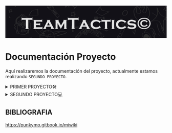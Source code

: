 ![Banner](./carpeta_fotos/banner1.png)

# Documentación Proyecto

Aquí realizaremos la documentación del proyecto, actualmente estamos realizando `SEGUNDO PROYECTO`.

</div>

<details>
  <summary>
   PRIMER PROYECTO🛠️
  </summary>
  
## ÍNDICE

1. IDEA DEL PROYECTO Y OBJETIVO DEL TRABAJO
2. OBLIGATORIO A APLICAR
3. LOGO DEL EQUIPO
4. PALETA DEL EQUIPO
5. TAREAS DE LOS INTEGRANTES
6. MOCKUP Y ARBOL DE NAVEGACIÓN
7. ARQUITECTURA DEL SISTEMA Y FUNCIONALIDADES
8. DIAGRAMA DE LA BASE DE DATOS
9. ESQUEMA DE RED
10. CONFIGURACIÓN DE PROXMOX
11. CONFIGURACIÓN DE DNS
12. CONFIGURACIÓN DE DHCP
13. CONFIGURACIÓN DE NGINX
14. BASE DE DATOS
15. CAMBIOS EN LA WEB
16. FUNCIONALIDADES
17. NUESTO FURTURO
18. VALORACIONES DEL PROYECTO
19. INCIDENCIAS TÉCNICAS
20. BIBLIOGRAFIA

    
## 1.IDEA DEL PROYECTO Y OBJETIVO DEL TRABAJO

Nuestra idea del proyecto se basa en diseñar una aplicación web inspirada en el popular juego de Fantasy Football. El fantasy es un juego donde los usuarios crean su propio equipo, y la finalidad de este juego es obtener los máximos puntos posibles, estos puntos se consiguen mediante tus jugadores, los jugadores en la vida real dependiendo de como juega un partido, puede obtener muchos puntos o muy pocos puntos. Como ejemplo de puntuacion, si un jugador no tiene minutos de juego entonces tendra 0 puntos, y si otro jugador marca 4 goles, possiblemente tendra una puntuación de 25 puntos. 

Entonces nuestra idea es crear una página relacionada con esta idea. Hemos elegido esta idea porque ambos integrantes del equipo sabemos más o menos cómo funciona el futbol fantasy, y por eso creemos que es una gran opción escoger este tema, ya que nos parece muy interesante.

Nuestro objetivo será aplicar todas las tecnologías necesarias para aspirar a la máxima nota posible y poner en práctica los conocimientos aprendidos en el primer año, así como lo que aprenderemos en este segundo año, para hacerlo lo mejor posible. También el año pasado un grupo escogio la misma idea y viendo como lo hicieron, vimos sus errores y pensamos que lo podemos hacer mucho mejor.

Con el trello y el github mostraremos todo nuestro trabajo realizado para mostrar nuestros avanzes semanales y diarios

## OBLIGATORIO A APLICAR

__-Node.js & MySQL:__

Node.js es un entorno de ejecución para JavaScript en el servidor, ideal para construir aplicaciones web rápidas y escalables. 

MySQL es un sistema de gestión de bases de datos relacional que almacena y organiza datos de manera eficiente, facilitando consultas rápidas.

__-NGINX o Apache:__ 

Ambos son servidores web populares. NGINX es conocido por su rendimiento y capacidad para manejar múltiples conexiones simultáneas, 
mientras que Apache es altamente configurable y tiene una gran cantidad de módulos disponibles.

__-DNS + DHCP:__ 

DNS (Sistema de Nombres de Dominio) traduce nombres de dominio en direcciones IP, facilitando la navegación web. 

DHCP (Protocolo de Configuración Dinámica de Host) asigna automáticamente direcciones IP a dispositivos en una red, simplificando la gestión de redes.


## 2.LOGO DEL EQUIPO

Nuestro logo lo hemos creado basándonos en el nombre de nuestro trabajo, Team Tactics. En él, se pueden ver dos "T" que hacen referencia al nombre del equipo. Tambien, hemos pensado este logo ya que con la forma y sus colores tiene mucha relación con el mundo del futbol.

El color negro y blanco creemos que queda muy estetico, que es eso lo que buscamos y lo que nos interesa.

![Logo del equipo](carpeta_fotos/logo_teamtactics_negro.png)

## 3.PALETA DEL EQUIPO

Los colores con los que vamos a trabajar son los siguientes, hemos considerado que esta paleta de colores puede cuadrar muy bien con la funcionalidad de la web y puede atraer visualmente a nuestro público objetivo
ya que son colores muy visuales y relacionados con el mundo de los videojuegos.

__-000000__

__-00FF00__

__-FFFFFF__


![Paleta de la web](carpeta_fotos/tabladecolores.png)


## 4.TAREAS DE LOS INTEGRANTES

Ambos integrantes tocaremos de todo un poco. La idea es que los dos programemos, hagamos la base de datos, etc. Ahora estamos los dos trabajando juntos, y empezaremos cada uno a hacer sus 3 funcionalidades.

## 5.NUESTRO MOCKUP Y ARBOL DE NAVEGACIÓN

Hemos diseñado un mockup de la aplicación a través de Canva, basándonos principalmente en nuestra paleta de colores. Además, hemos realizado un diseño lo más visual posible para atraer la atención del público que creemos podría estar interesado en nuestra aplicación. Nuestro público objetivo son hombres entre 13 y 40 años.

Aquí explicaremos el arbol de navegación de nuestra página web.
Para empezar tendremos una página principal, donde a la parte superior derecha se vera los siguentes botones:
 - Inicio
 - Plantillas
 - Estadísticas
 - Contacto
 - Login

El boton de inicio es para que cuando accedas a otro boton te lleve a la pagina principal.

El boton de plantillas te llevara al apartado de tu plantilla/equipo

El boton de estadísticas te llevara a la parte de estadisticas globales

EL boton de contacto es para que el usuario acceda a la pagina con su usuario creado. En ese apartado podrà iniciar sección.

Abajo de todo esto, se veràn los 20 escudos de la liga, donde si hacemos click a un escudo te llevara a ver información de ese equipo como: Plantilla, sitio en la clasificación etc..

Entonces abajo de esto mostraremos el mensaje de Juega a teamtactics, esto es para que el usuario vea de una forma un esquema de lo que va la web

![Logo del equipo](carpeta_fotos/INICIO.png)

Abajo de esto, veremos un apartado de pròximos partidos y lideres de la liga, ambas son como una mínima información. En cada apartado tendrá abajo derecha un boton que pondra como: Ver todos los partidos/Estadísticas, que te llevara a otro sitio, para ver toda la información.

![Logo del equipo](carpeta_fotos/proximospartidos.png)

Entonces, si le damos al botón de arriba derecha de estadísticas, te llevará a una página donde salgan todas las estadísticas, donde podremos ver:

 -Máximos goleadores
 

 -Máximos asistententes
 
 
 -Jugador con más disparos
 
 
 -Jugador con más pases.
 

 -Portero con más paradas.
 

 -Jugador con más tarjetas amarillas y rojas.

 Cada jugador que salga, si por ejemplo el jugador que es el máximo goleador es Lewandowski, saldrá el escudo del equipo y los minutos jugados.

Esta página de estadísticas también se podrá llegar a parte del botón arriba derecha en la parte que he comentado donde decía: Ver todas las estadísticas
Y si le damos al botón de ver todos los partidos, que se encuentra a abajo del todo de la página principal, nos llevará a otra página donde veremos todos los partidos jugados, y los puntos que todo el equipo ha conseguido, esto servirá para que el usuario mire los puntos que ha hecho cada jugador.

![Logo del equipo](carpeta_fotos/estadisiticas.png)

![Logo del equipo](carpeta_fotos/proximospartidos2.png)

Ahora, en la página principal, si le damos a Crea tu equipo, te llevará a la página donde el usuario podrá crear el equipo. En esta página, se verá de fondo como un campo de fútbol negro, para que el usuario ponga sus jugadores a cada posición que corresponde.
Arriba, dentro de la misma página, se verá un balance. El balance principal empieza con 100.000.000, luego si el usuario hace incorporaciones, entonces el balance bajará. 
Abajo de esto, se verá un apartado de puntos, donde el usuario verá la suma total que ha realizado su equipo.
Y arriba derecha se verá el número de jugadores que tiene puestos en el campo de fútbol, normalmente esto será simple 11/11.

![Logo del equipo](carpeta_fotos/creatuequipo.png)

La opción de número de jugadores funcionará como un botón, donde, si hacemos click a esto, veremos nuestros jugadores, nombre, club, media puntos, puntos que ha hecho en una jornada y el valor de mercado.
La media de puntos se hará haciendo una media de los 37 partidos jugados.

![Logo del equipo](carpeta_fotos/tusjugadores.png)

También se verá un botón de mercado, para que el usuario pueda comprar jugadores en el mercado.
Todos los jugadores que el usuario ha comprado también pueden ser vendidos.

Luego, en el botón contacto pondremos un poco de información de nosotros para explicar un poco dentro de la página web el proceso del proyecto.

Y en el botón de inicio de sección, el usuario podrá hacer registro para poder acceder con su cuenta a la página, claro que si no tiene cuenta, tendrá que darle a crear cuenta, y luego de crear cuenta le tendrá que dar a iniciar sección.
![Logo del equipo](carpeta_fotos/arboldenavegacion.png)

El mockup y nuestra idea del trabajo creo que lo hemos entendido perfectamente. Sabemos que el árbol de navegación no será el mejor de la historia, pero para nosotros nos sirve cómo una buena guía de cómo funcionará la página.


## 6.ARQUITECTURA DEL SISTEMA Y FUNCIONALIDADES

![Logo del equipo](carpeta_fotos/arquitectura.png)

Nuestros objetos serán:
- Registro de usuarios
- Una zona de comentarios para todos los usuarios que se hayan agregado como amigos
- Una zona donde el usuario podrá modificar su perfil.
- Poner notificaciones para los usuarios
- Búsqueda de usuarios y poder agregarlos como amigos
- Y hacer obligatorio el uso de contraseña para cuando se entra a la aplicación.

  El día de la fecha de entrega puede variar

Ahora mostramos la arquitectura de nuestro trabajo.
  ![Logo del equipo](carpeta_fotos/arquitectura2.png)

## 7.DIAGRAMA DE LA BASE DE DATOS

Los usuarios crean sus propios equipos, que consisten en jugadores de equipos reales, organizados en plantillas. 

Los usuarios pueden participar en ligas, competir entre sí y realizar transacciones de compra y venta de jugadores. Para calcular las puntuaciones, 
Se registran los partidos reales y las puntuaciones obtenidas por cada jugador en esos encuentros. 

Además, hemos incluido un sistema de Amigos, así como Roles para gestionar diferentes tipos de usuarios en la plataforma.


![Logo del equipo](carpeta_fotos/basededatos_final.png)


## 8.ESQUEMA DE RED

Por el momento tenemos hecho este prototipo de mapa de red, aunque aun lo tenemos que hablar con Alina ya que no es el definitivo y queremos que nos aclare algunos conceptos que quizas no han quedado tan claros.

![Logo del equipo](carpeta_fotos/mapa_de_red.JPG)

## 9.PROXMOX Y SU CONFIGURACIÓN

Por el momento, ya tenemos instalado el ProxMox en el PC de clase asignado de los que están atrás del todo. Una vez tengamos más claro el esquema de red definitivo, procederemos a empezar a configurarlo y documentarlo.

__Proxmox__ es una plataforma de virtualización de código abierto que permite gestionar máquinas virtuales y contenedores. Está basada en Debian y combina tecnologías como KVM (para la virtualización completa) y LXC (para la virtualización basada en contenedores).

Se utiliza principalmente en entornos de servidores para crear, administrar y orquestar múltiples VMs y contenedores de forma eficiente. También incluye herramientas para gestionar almacenamiento, redes y copias de seguridad. Además, soporta la creación de clusters para alta disponibilidad y migraciones en vivo, lo que lo hace ideal para centros de datos y servidores corporativos.

Es especialmente útil para:

-Consolidación de servidores: Ejecutar múltiples sistemas operativos en un solo servidor físico.

-Gestión de recursos: Controlar y distribuir recursos de hardware como CPU, memoria y almacenamiento.

-Automatización y alta disponibilidad: Ofrecer soluciones escalables y resistentes a fallos.

[Ver archivo](M11UF4A2-QuimFernandez_PolCamarena.docx.pdf)

Creamos ROUTER con vmbr0 y vmbr1 para que todo el proyecto funcione de manera correcta.

![image](https://github.com/user-attachments/assets/3dd03ffe-1fb9-4995-8ce8-77cdfb792f1e)

Ahora creamos Cliente con vmbr1 

![image](https://github.com/user-attachments/assets/a9b6528e-5400-4da7-a68b-a23a08da9600)

Creamos DNS  con vmbr1

![image](https://github.com/user-attachments/assets/59b69707-28b5-4a25-9e1d-3a029bd5748b)



## 11.DNS Y SU CONFIGURACIÓN 

¿Qué es el DNS?

El DNS es  un servicio distribuido a nivel global que permite convertir los nombres de los sitios en las direcciones IP que les corresponde.
Cuando un usuario registra un dominio, se crea una entrada WHOIS en el registro correspondiente y queda almacenada en el DNS como un
resource record.
La base de datos de un servidor DNS se convierte en la compilación de todos los registros de la zona del espacio de nombres de dominio que gestiona.

Registros del DNS:

A (Address Record): Mapea un nombre de dominio a una dirección IPv4.

AAAA (IPv6 Address Record): Mapea un nombre de dominio a una dirección IPv6.

MX (Mail Exchange): Define qué servidor gestiona el correo electrónico para el dominio.

CNAME (Canonical Name): Apunta un dominio a otro dominio.

NS (Name Server): Especifica qué servidores DNS son responsables de un dominio.

PTR (Pointer Record): Utilizado en la búsqueda inversa de DNS, mapea una IP a un nombre de dominio.

Información del DNS

El servicio de DNS se encuentra en la capa de aplicación del modelo OSI.

La capa más cercana al usuario y contiene todos los protocolos de alto nivel como SMTP, DNS y HTTP.

Este protocolo de red emplea la capa de transporte TCP, UDP y utiliza el puerto 53.

Tipos de Consultas:

Consulta recursiva: Si el servidor DNS local no sabe la respuesta, realiza consultas a otros servidores DNS.

Resolución iterativa: Si un servidor DNS no tiene la respuesta directa, le da al cliente la dirección de otro servidor que puede tenerla. 

VENTAJAS DEL DNS

Una ventaja es que resuelve el problema de las colisiones o nombres duplicados porque garantiza que todos los nombres hermanos o hijos de un mismo nodo tengan etiquetas o nombres diferentes.

Elimina los problemas del sistema basados en el fichero HOSTS.TX

Y tambiém permite "particionar" y gestionar los diferentes subdominios de modo independiente.


CONFIGURACIÓN DEL DNS EN PROYECTO


Para empezar la configuracióm, actualizamos los repositorios de nuestro sistema:

sudo apt update

Y ahora instalamos el paquete bind9:

sudo apt install bind9

![image](https://github.com/user-attachments/assets/d1dc8dc2-0ce6-46a3-9c21-92cfd6a7b8b6)


Editamos el netplan, lo ponemos con DHCP y lo editamos para poder avanzar de forma correcta


![image](https://github.com/user-attachments/assets/5a148d65-8ba3-46a5-8dc1-fa04f57cb2b9)

Ahora si ponemos ip a, veremos que mediante DHCP, tenemos asignada la IP 10.20.30.4

![image](https://github.com/user-attachments/assets/c1268273-0e87-47e4-a158-c9d55fc7c9fa)

Entonces ahora vamos al archivo que se llama named.conf.local , que bàsicamente es donde haremos la configuración DNS de la zona inversa y directa

El named.conf.local lo utiliza por el servidor DNS BIND para configurar zonas específicas y personalizadas, como dominios locales o zonas reversas. 

Permite definir configuraciones locales que el servidor manejará, como:

Zonas directas: Traduce nombres de dominio a direcciones IP.

Zonas inversas: Traduce direcciones IP a nombres de dominio.

![image](https://github.com/user-attachments/assets/698eab22-3c6f-41ad-9a3f-f2b6e7828c11)

Para comprobar que la configuración ha sido correcta y que no hemos tenido ningun problema ponemos:

named-checkconf

Ahora creamos los dos archivos de la zona directa y inversa

![image](https://github.com/user-attachments/assets/ea0ca40b-a449-4ef2-a788-3e54fd966750)

Ahora, accedemos al archivo de la zona directa y lo configuramos para comprobar que funcione de forma correcta

La zona directa de DNS es una configuración que mapea nombres de dominio a direcciones IP.

En nuestro caso el servidor DNS manejará el dominio quimpol.local  y usará el archivo db.quimpol.local para almacenar.

![image](https://github.com/user-attachments/assets/13a11569-e7f1-4d9a-aba1-63da8068c6b0)

Y ahora haremos lo mismo pero para la zona inversa

Lo que hace la zona inversa es que  está buscando el nombre de dominio asociado con una dirección IP determinada.

En nuestro caso la IP  es la 10.20.30.4,

Entonces nuestra dirección IP, que es la 10.20.30.4, nos  permitirá resolver esa IP al nombre de nuestro dominio, el quimpol

Y tambien ya lo ponemos para la configuración con la MV de cliente

![image](https://github.com/user-attachments/assets/2a8c4855-e765-45e1-87d0-8fcde3150868)

Ahora para comprobar que toda la configuración de los ficheros de zonas se ha realizado correctamente, hacemos lo siguiente:

![image](https://github.com/user-attachments/assets/afe5a924-e594-42eb-a3f1-cf78db086c3b)

![image](https://github.com/user-attachments/assets/9204d77d-c49c-4d64-b5b6-d4a5bce35c60)

Ahora nos tocaría editar el fichero 
/etc/bind/named.conf.options

Esto lo que hace es configurar parámetros globales y opciones predeterminadas que se aplican a todas las zonas y consultas DNS gestionadas por el servidor.

Modificamos el archivo y en listen ponemos la 10.20.30.4 que es para que servidor DNS escuchará consultas.

 
![image](https://github.com/user-attachments/assets/10fba1a7-6320-46e1-96bd-8c527a266608)

Ahora, vamos al archivo
/etc/default/named 

El archivo /etc/default/named controla cómo se inicia el servicio BIND

Que es donde especificaremos la opción -4 como argumento para el usuario bind, que  se crea automáticamente durante la instalación del servicio bind9. 

La opción -4 , nos sirve para forzar el uso de IPv4 siempre y evitar  mensajes de error de red inalcanzable por direccionamiento IPv6.

![image](https://github.com/user-attachments/assets/35beebba-441a-4400-80e9-f9f877005fe8)

Ahora reiniciamos el servicio bind9 y ver si todo esta correcto

![image](https://github.com/user-attachments/assets/d041f362-1301-4ab1-9ab2-8b52c5389859)

Ahora mediante el nslookup, comprobamos si el servidor DNS está resolviendo correctamente los nombres y las direcciones IP

![image](https://github.com/user-attachments/assets/29f10803-5094-4337-a681-789bf41a54a0)


## 12.CONFIGURACIÓN DE DHCP


Primero lo que hacemos es instalar el servicio DHCP:

Actualizamos: sudo apt update

sudo apt-get install isc-dhcp-server




Hacemos la configuración del archivo DHCP:


El archivo de configuración principal se encuentra en /etc/dhcp/dhcpd.conf. En este archivo, lo que hay que hacer es definir los parámetros de red, como el rango de direcciones IP, la puerta de enlace predeterminada, DNS y duración de la concesión. 

![image](https://github.com/user-attachments/assets/cdd31d80-568d-4635-abe8-0af37b193f6b)

   
Esta es nuestra configuración en el netplan:

![image](https://github.com/user-attachments/assets/a8cf1adb-abcb-4c2d-aac0-f47b7dc92b6a)



Configurar las interfaces de red:

Ahora  para comprobar y asegurarnos que la interfaz de red correcta esté configurada para proporcionar el servicio DHCP definimos  la interfaz en el archivo de configuración de red o directamente en /etc/default/isc-dhcp-server:


Reiniciar el servicio DHCP:

Una vez configurado, hay que reiniciar el servicio para aplicar los cambios:


sudo systemctl restart isc-dhcp-server
Comprobación:

 Y para verifica si el servidor DHCP está funcionando correctamente:


sudo systemctl status isc-dhcp-server




## 13.CONFIGURACIÓN DE NGINX

Para empezar, instalamos el nginx con el comando:

sudo apt-get install nginx

Entramos al netplan y configuramos para que funcione de forma correcta

![image](https://github.com/user-attachments/assets/b9dba283-7f6d-4336-9ac2-6986d0f7c8df)

Vemos con el ip a que nos da la IP mediante DHCP, la 10.20.30.5

![image](https://github.com/user-attachments/assets/0063e93c-20d3-491c-967e-1965c49805d0)

Ahora tenemos que editar el archivo nginx.conf que se encuentra en /etc/nginx

![image](https://github.com/user-attachments/assets/f54260e8-7625-45e1-be91-1d5da4098f22)

Eel archivo de configuración global es: 

/etc/nginx/nginx.conf

Entonces ahora, con el  el directorio  /etc/nginx/sites-enabled/ , lo que haremos será almacenar los  los enlaces simbólicos a los archivos de configuración de sitios web creados en 
/etc/nginx/sites-available/  para que puedan ser habilitados los sitios


Ahora editamos el archivo /sites-available/default, que en este caso sería el bloque predeterminado del servidor de Nginx

Php:

¿Qué es php?

PHP es un lenguaje de programación de propósito general ampliamente utilizado para el desarrollo de aplicaciones web del lado del servidor

Características principales:

Dinámico y orientado a la web:

PHP se usa principalmente para generar contenido dinámico en páginas web.
Puede interactuar con bases de datos, manejar formularios y autenticar usuarios.

Integración con HTML:

PHP se incrusta directamente en archivos HTML, lo que facilita la creación de páginas web dinámicas.

Compatibilidad multiplataforma:

PHP funciona en varios sistemas operativos, como Windows, Linux y macOS.
Es compatible con la mayoría de los servidores web, como Apache, NGINX.

Para instalar el php ponemos:

sudo apt install php-fpm

Para verificar si tenemos instalado PHP ponemos:


php -version

Para comprobar si tenemos php-fpm ponemos:


php-fpm7.4 -v



## ACTIVIDAD ENTREGADA EN LA MEMÓRIA (ALINA)

¿Qué es un servidor web?

Un servidor web es un software que forma parte del servidor y tiene como misión principal devolver información (páginas) cuando recibe peticiones por parte de los usuarios.

En otras palabras, es el software que permite que los usuarios que quieren ver una página web en su navegador puedan hacerlo.


¿Qué es un hosting?

Un hosting es un servicio de alojamiento web que te permite publicar un sitio web o aplicación en Internet. Cuando contratas un servicio de hosting, básicamente alquilas un espacio en un servidor físico donde puedes almacenar todos los archivos y datos necesarios para que tu sitio web funcione correctamente.

¿Qué es Nginx?

Nginx, pronunciado como “engine-ex”, es un servidor web de código abierto que, desde su éxito inicial como servidor web, ahora también es usado como proxy inverso, cache de HTTP, y balanceador de carga.

Algunas compañías de alto perfil que utilizan Nginx incluyen Autodesk, Atlassian, Intuit, T-Mobile, GitLab, DuckDuckGo, Microsoft, IBM, Google, Adobe, Salesforce, VMWare, Xerox, LinkedIn, Cisco, Facebook, Target, Citrix Systems, Twitter, Apple , Intel, y muchos más


Haz una comparativa entre Nginx y Apache.

Nginx:

Usa una arquitectura basada en eventos y asincrónica, lo que le permite manejar múltiples conexiones simultáneamente con menos recursos.
Es ideal para cargas altas y servidores con tráfico masivo.
Excelente para servir contenido estático (imágenes, archivos HTML, etc.) rápidamente.


Apache:

Emplea un modelo de procesos/hilos, donde cada conexión consume un hilo o proceso. Esto puede ser ineficiente bajo cargas pesadas.
Ofrece más flexibilidad para manejar configuraciones complejas gracias a sus módulos dinámicos.





## 14.BASE DE DATOS

Aquí mostramos el esquema final de la base de datos, donde hemos añadido algunas conexiones que no habíamos tomado en cuenta. Hemos creado la base con MySQL WorkBench a través de SQL y una vez ejecutado el código, gracias a la función de la creación de diagramas, hemos podido ver las tablas y sus conexiones.

![Logo del equipo](carpeta_fotos/esquema_basededatos.png)


## 15.NOVEDADES/CAMBIOS DE LA WEB

Para empezar, hemos hecho nuchos cambios respectivamente a la idea que decimos hacer al principio de la web, la idea que me estoy refiriendo, es toda esa explicación que hicimos al principio del github, que es donde esta esa explicación con capturas que nosotros mismo hicimos del canva del boceto de la idea principal del proyecto.

Como página principal, seguimos teniendo lo mismo, una página donde el usuario pueda ver arriba derecha los botones de estadísticas, plantilla y login, etc..
Y que si va bajanda podrá ver la zona de estadísticas y resultados, que esta linkeado a otra página, ya que se podrá ver y entender mucho mejor  bajo nuestro punto de vista

Entonces, creemos que lo mas importamte que llevamos hecho es la parte de  plantilla, ya que lo que hicimos fue crear en nuestra bbdd, todos los jugadores de todas las plantillas de laliga.

Eso lo hicimos poniendo a cada equipo un numero, del 1 al 20, ya que son 20 equipos, entonces lo siguiente era poner a cada posicion del campo, del 1 al 5, osea 1 es portero 2 es defensa, 3 es mediocampista, 4 delantero y 5 que sea la posicion del banquillo, entonces ahora abria que poner 11 jugadores con 1,2,3 y 4 osea, 1 jugador con 1, 4 jugadores con el numero 2, 3 jugadores con el numero 3 y 3 jugadores con el numero 4, esto suma a 11. Y  los otros jugadores, da igual que sean 10 o 20, todos estaran con el numero 5, que será en la posicion de banquillo. Entonces despues de poner todo en la bbdd lo que hicimos fue conectarlo para nuestra pagina web, entonces si ahora por ejemplo le doy click al escudo del getafe, me saldriá el 11 de jugadores, y el banquillo, también tengo que decir que cada equipo tiene también puesto la imagen y nombre del entrenador

Entonces lo que hicimos en estadisticasm fue ponerlas de forma manualmente, ya que con el tiempo que quedaba para entregar el trabajo era imposible acabarlo

## 16.FUNCIONALIDADES

Aquí como funcionalidades, tenemos:

1. Register: El usuario se puede registrar a nuestra página, esto con la bbdd entre medio, haciendo que cuando el usuario se registra se pueda ver en nuestra bbdd como usuario
2. Login: El usuario después de registrase puede acceder a nuestra página ya como usuario

3. Plantilla: Esta funcionalidad es la de plantillas, es decir todo lo que he explicado antes, hay que decir que para hacer esto tardamos mucho tiempo, pusimos manualmente unos 1000 links en la bbdd entre imagenes de jugadores, entrenadores y escudos.

4. Contactarnos: Esta función esta en procedimiento, y basicamente es para que los usuarios nos puedan enviar un mensaje para dudas/críticas/valoraciones etc..

Creemos que las 4 funcionalidades para nuestro trabajo son muy buenas ideeas, ya que conjuntan perfectamente a nuestra idea prinpial

## 17.NUESTRO FUTURO

Creemos que para la siguente UF, podemos seguir con nuestro proyecto, ya que tenemos aún muchas buenas ideas para seguir mejorando y aprendiendo. Esto lo defenderemos en la exposición del proyecto hasta la muerte
Algunas ideas serián:
- API de resultados
- Poder básicamente hacer el FANTASY, con que cada persona pueda hacer su equipo, y competir con otros jugadores

## 18.VALORACIONES DEL PROYECTO

Creemos que en el proyecto hemos aprendido muchisimo, con las instalaciones de las diferentes máquinas virtuales, con el nuevo conocimiento como nginx, o php. O también con el constante trabajo diario y semanal sobre una idea que poco a poco hemos ido creando y mejorando.

Y personalmente a los dos intregantes del equipo nos parece por ahora seguir con nuestro trabajo en la próxima UF


## 19.INCIDENCIAS TÉCNICAS

Mala configuración en el DNS, por falta de no haber reiniciado el servicio despues de modificarlo

![image](https://github.com/user-attachments/assets/b6244674-e807-4ece-85bb-f70eb73dd330)

Otro fail....

![image](https://github.com/user-attachments/assets/da6ec4d0-d5c3-4dce-a58a-2327ed2720b5)

En incidencias durante las instalaciones de las MV no tuvimos muchos errores, y los únicos que tuvimos eran por equivocaciones de escritura y palabras.
Pero donde si tuvimos muchos errores fue durante la creación de la bbdd, ya que al crear plantilla , donde pusimos muchos datos, nos equivocamos mucho, pero poco a poco esos errores se fueron arreglando hasta el dia de hoy que nuestra bbdd funciona perfectamente
</details>

<details>
  <summary>SEGUNDO PROYECTO💻</summary>


## ÍNDICE

1. IDEAS PARA EL SEGUNDO PROYECTO
2. FUNCIONALIDADES
3. ARQUITECTURA
4. DIAGRAMA DE RED
5. DIAGRAMA DE LA BASE DE DATOS
6. TECNOLOGÍAS
7. HARDWARE
8. SISTEMA OPERATIVO
9. TAREAS
10. FUNCIONALIDADES HECHAS
11. DOCKER COMPLETO
12. DOCKER COMPOSE
13. SERVIDOR DE CORREO  (POSTFIX)
14. Firewall

    
## 1.IDEAS PARA EL SEGUNDO PROYECTO🧠

<details>
  <summary>
   Propuestas de Proyecto💡 
  </summary>

### NUEVAS FUNCIONALIDADES

#### PENDIENTES
- Opción de cambio de contraseña
- Formulario de Contacto

#### NUEVAS EN LA WEB
- Implementación de una API: recrear la web a partir de la API que nos permitirá añadir la función de las estadísticas actualizadas de los jugadores.

- Agregar como amigos a los usuarios

- Implementación del juego:

    Está para nosotros es la parte mas importante, aquí pondremos de novedades:
    
    Los jugadores se puedan agregar como si fueran amigos
  
    Una página donde los usuarios puedan crear sus equipos, saldrá su 11 inicial, y también habrá un apartado para ver todos sus jugadores ( a parte del 11 inicial)
  
    Una página donde los usuarios podrán comprar los jugadores, hará la misma función que un mercado, allí apareceran todos los jugadores de futbol disponibles para ser comprados
  
    Una página que funcionará como si fuera una clasificación donde los jugadores con más puntos conseguidos apareceran, así será más competitivo y hará el juego más interesante para los usuarios




#### OBLIGATORIAS
- Docker
- FireWall
- Backups (script)
- Seguridad:
  - MySQL (crear más de un usuario, securizar la DB, triggers)
  - Protección de código fuente

</details> 
 
## 2.FUNCIONALIDADES⚙️

<details>
  <summary>
   Opciones y Características🔧
  </summary>

![image](https://github.com/user-attachments/assets/ae76384b-944e-404a-8210-133f7ed628f9)


Los dos, Quim y Pol haremos la funcionalidad del juego Fantasy, ya que es una funcionalidad muy larga y compleja, y necesitamos que los dos lo hagamos para poder acabar

La funcionalidad de la API la hará Pol

La funcionalidad de cambio de contraseña la hará Quim

La funcionalidad de agregar amigos la haremos cuando acabemos la del Juego Fantasy, ya que preferimos insistir con el tiempo en terminar la funcionalidad del juego fantasy por su gran importancia y valor en nuestro proyecto, ya que es en lo que se basa nuestra idea de proyecto
</details> 

## 3.ARQUITECTURA DEL SISTEMA🏛️

<details>
  <summary>
   Estructura del Sistema🏗️
  </summary>

Esta será mas o menos nuestra arquitectura, no es definitivo pero por ahora es lo que tenemos como idea

![image](https://github.com/user-attachments/assets/19bd263b-e789-4cd1-b4b9-a880a6ba2c8e)
</details> 

## 4.DIAGRAMA DE RED🌐

<details>
  <summary>
   Esquema de Conexiones🖧
  </summary>

![image](https://github.com/user-attachments/assets/fe1754c7-bb9f-49b0-aad5-28bc79a0d82a)

</details> 




## 5.DIAGRAMA DE LA BASE DE DATOS🗄️

<details>
  <summary>
   Modelo de BBDD🛢️
  </summary>

Esta es nuetra base de datos, es la misma que la del primer proyecto pero con pequeñas variaciones ya que como comentamos seguimos con el mismo proyecto entonces la infraestructura de la base de datos por narices tiene que ser muy parecida ya que mas o menos ya esta de alguna manera terminada

Si tenemos más tiempo alomejor podemos añadir alguna tabla más a la base de datos, pero por ahora es lo que tenemos

![image](https://github.com/user-attachments/assets/ebfed1b1-f2a8-4a6b-af22-dba2dc718b2d)

</details> 





 ## 6.TECNOLOGÍAS🚀

<details>
  <summary>
   Herramientas Utilizadas🖥️
  </summary>

En este segundo proyecto tenemos la intención de agregar ciertas tecnologías a nuestra web que nos permitirán aumentar la seguridad y eficiencia a la hora de funcionar y monitorizar la. Anteriormente ya habíamos trabajado con algunas como Proxmox, Ubuntu, Html/Css, JavaScript, NGinx, MySQL, PHPMyAdmin, bibliotecas, frameworks, etc.
Aparte de estas tecnologías, agregaremos algunas como; Docker, Portainer, alguna API, Pi-Hole, aplicaremos FireWall, y algunas que iremos añadiendo según las necesidades que encontremos a la hora realizar el proyecto.
</details> 




## 7.HARDWARE🖨️

<details>
  <summary>
   Componentes Físicos🛠️ 
  </summary>


Para este segundo proyecto seguiremos usando el ordenador de clase asignado a nuestro grupo específicamente, en nuestro caso usaremos uno nuevo ya que no sabemos como a pasado pero nuestro antiguo ordenador con toda la infraestructura de Proxmox a desaparecido y ahora no nos queda otra que volver a montarlo todo pero esta vez utilizando los contenedores de Docker con los que trabajaremos en este segundo proyecto.

</details> 




## 8.SISTEMA OPERATIVO💾

<details>
  <summary>
   Plataforma y Software Base🖥️
  </summary>


Principalmente íbamos a usar Alpine Linux ya que nos ofrece mucha eficiencia en cuanto a recursos, ya que es conocida por su tamaño reducido, lo que la hace muy popular en entornos donde se necesita un sistema ligero, como en contenedores Docker. 

Pero trás varias pruebas con el, nos dió ciertos problemas que finalmente nos hizo decantarnos por utilizar un Ubuntu Server ya que ya habíamos trabajado anteriormente con ese sistema. Este nos ofrece ventajas como:

Familiaridad y eficiencia: Ya teníamos experiencia con Ubuntu, lo que facilitó la gestión y configuración de los contenedores sin perder tiempo en aprender un nuevo sistema.

Soporte y estabilidad: Ubuntu Server ofrece un soporte robusto y actualizaciones regulares, lo que garantiza seguridad y estabilidad a largo plazo, vital para producción.

</details>  




## 9.TAREAS📋

<details>
  <summary>
   Actividades✅
  </summary>

Ahora mismo por problemas no podimos empezar en la creación de la infraestructura de la Ubuntu o Alpine.
El 29/01 empezamos con docker y los containers, y desde una MV de ubuntu server, ya que desde Alpine hubo algunos problemas y preferimos utilizar la ubuntu por la razón de que ya la hemos usado mucho, entonces empezamos a crear la estrucura y importamos el sitio web en docker, luego dentro de nginx configurmos el default.conf, luego en mysql lo tenemos vació por ahora y ahora estamos con el docker compose. 
Creo que para el proximo miercoles 5/02 ya lo tendremos terminado ya que Alina y algunos compañeros nos han dado explicaciones para entenderlo mejor y asi hacerlo de alguna forma un poco mas rapido para asi aprovechar el tiempo al maximo para llegar al ritmo de la clase

</details>  



## 10.FUNCIONALIDADES HECHAS🎯

<details>
  <summary>
   Funciones Implementadas✔️
  </summary>

Por ahora hemos realizado la funcionalidad de canvio contraseña, y también la funcionalidad de que el usuario no pueda inpeccionar nuestro código, aplicando un poco de seguridad para nuestra página web
</details>  
 
## 11.DOCKER🐳 

<details>
  <summary>
   ▶Introducción a Docker📦
  </summary>
  
Bueno para empezar, un poco sobre que es Docker, Docker es una plataforma de contenedorización que permite a los desarrolladores empaquetar aplicaciones y sus dependencias en contenedores ligeros y portátiles. 
Estos contenedores pueden ejecutarse de manera consistente en cualquier entorno, ya sea en una computadora local, en servidores o en la nube.

Nosotros en nuestro caso usamos Docker ya que aparte de que es obligatorio, es mucho más rápido que iniciar o detener máquinas virtuales y también Docker es mas eficaz ya que las MV


Ahora mostraremos algunos comandos, ya que creemos que es importante dentro de la introducción, y asi mostramos alguna información de Docker 

docker version:   	Muestra la versión instalada de Docker.


docker info:  Muestra información detallada sobre Docker y su configuración.


docker help: Muestra ayuda sobre los comandos de Docker


docker run <imagen>	Ejecuta un contenedor basado en una imagen.


docker run -d -p 8080:80 <imagen>	Ejecuta un contenedor en segundo plano y expone un puerto.


docker ps	Lista los contenedores en ejecución.


docker ps -a	Lista todos los contenedores (ejecutándose o detenidos).


docker stop <id>	Detiene un contenedor en ejecución.


docker rm <id>	Elimina un contenedor detenido.


Ahora explicaremos algunas ventajas de Docker


Tenemos que los contenedores Docker pueden ejecutarse en cualquier entorno sin cambios, ya sea en Windows, Linux, MacOS, servidores o en la nube y también evita problemas de dependencias, configuraciones o versiones de software diferentes en cada entorno.
Los contenedores comparten el mismo sistema operativo, lo que reduce el consumo de recursos y con Docker Compose, puedes definir y ejecutar múltiples contenedores con un solo archivo YAML


NUDO (DOCKER) GUIA DE USUARIO DE COMO INSTALAR / UTLIZAR DOCKER


Ahora lo que haremos será dentro del NUDO de Docker, como una mini guia sobre DOCKER, aquí intentaremos explicar sobre como instalar y utilizar DOCKER
Aqui ya decimos que lo montaremos dentro de una MV ubuntu server

Entonces para empezar, primero de todo lo que tendriamos que realizar sería actualizar los paquetes de ubuntu

sudo apt update

![image](https://github.com/user-attachments/assets/3c989c29-7705-463b-a4cd-0eb8627f6da4)


Entonces ahora lo que tendríamos que hacer seria instalar paquetes que permitan a APT descargar a través de HTTPS, ya que Docker se descarga desde un repositorio HTTPS, y es necesario instalar algunos paquetes para que lo habiliten

sudo apt install -y apt-transport-https ca-certificates curl software-properties-common

![image](https://github.com/user-attachments/assets/edd77fe6-b72b-4245-b22b-571ab40f15a3)


Ahora lo que tendriamos que hacer es importar la clave GPG para verificar que los paquetes que descargues desde el repositorio oficial de Docker 
Entonces podremos este comando:

sudo mkdir -m 0755 -p /etc/apt/keyrings
curl -fsSL https://download.docker.com/linux/ubuntu/gpg | sudo gpg --dearmor -o /etc/apt/keyrings/docker.gpg

![image](https://github.com/user-attachments/assets/2d929a93-0f20-405b-bec8-9615005eb984)



Y ahora para poder instalar Docker, es necesario agregar su repositorio oficial a la lista de repositorios de tu sistema
Entonces pondremos este comando:

sudo add-apt-repository "deb [arch=amd64] https://download.docker.com/linux/ubuntu $(lsb_release -cs) stable"

![image](https://github.com/user-attachments/assets/d5049960-317b-4626-8cce-a61b1a5dfbea)



Ahora después de esto esto, tendremos que actualizar nuevamente los paquetes del sistema:

![image](https://github.com/user-attachments/assets/ec61ad41-9f71-4848-84cc-d4790427d064)


Y ya luego de hacer todo esto procedimiento, ya podremos instalar el docker. 
Para eso pondremos este comando:

sudo apt install docker-ce

![image](https://github.com/user-attachments/assets/b884cfb1-9e07-4fbe-a499-c3745fccd13b)+


Y ya si queremos comprobar si el funcionamiento esta correcto, pondremos el siguiente comando para asegurarnos

sudo systemctl status docker

![image](https://github.com/user-attachments/assets/1a7d2297-d143-41fd-ba89-f71c3110110f)


Vale, ahora para seguir con el procedimento, tenemos que tocar portainer

Portainer es una herramienta de administración para Docker con una interfaz gráfica fácil de usar. Permite gestionar contenedores, imágenes, redes y volúmenes sin necesidad de usar la línea de comandos.

Para empezar, nosotros hemos creado  un volumen de Docker llamado portainer_data para almacenar la base de datos de Portainer


docker volume create portainer_data

![image](https://github.com/user-attachments/assets/adaed8b5-bfcb-4897-99ab-3f2207643689)

Ahora, comprobaremos si  el volumen se haya creado correctamente usando el comando:

docker volume inspect portainer_data

![image](https://github.com/user-attachments/assets/e5f2e4fc-cd5b-4895-a0c0-0f0260eb61e2)


Ahora si ya podremos  instalar el contenedor de Portainer:

docker run -d -p 8000:8000 -p 9443:9443 --name portainer --restart=always -v /var/run/docker.sock:/var/run/docker.sock -v portainer_data:/data portainer/portainer-ce:latest

![image](https://github.com/user-attachments/assets/485c77c8-5e63-4661-a904-0cf373604f62)


Ahora para comprobar si el contenedor está corriendo

docker ps

![image](https://github.com/user-attachments/assets/9e455002-e5d8-48a1-934b-5d4427b5f0a5)


Y ya ahora si vamos al navegador y ponemos una IP con el puerto 9443

https://192.168.1.79:9443

Ya podriamos acceder al portainer donde se encontraran todos los contenedores DOCKERS


Bueno y en la foto de abajo, se ven todos los contenedores que tenemos montados, hay q decir q para poder tener todo eso tenemos que configurar diferentes archivos de configuración:


![image](https://github.com/user-attachments/assets/60136b7d-26c2-4ccb-b183-5b735b91f971)


Tenemos estos dos archivos para poder realizar la configuración:

default.conf

docker-compose.yml

El  default.conf para que Nginx funcione correctamente como servidor web y define cómo manejar las solicitudes, redirigir tráfico y procesar archivos PHP. 

./teamtactics/nginx/default.conf

![image](https://github.com/user-attachments/assets/b50f36eb-d6be-41ec-8440-bbca1c0fdfc1)


Bueno, el servidor escucha el puerto 80 y tenemos el nombre del servidor como localhost.

Luego, la definimos la carpeta donde se encuntra el contenido del sitio web:
root /var/www/teamtactics/TeamTactics/html

Primero busca index.htm, luego el index.html y luego el index.php
index index.htm index.html index.php;


Luego tenemos los registros de acceso y el de los errores, ya que guarda las solicitudes que recibe el servidor y también registra los errores

access_log /var/log/nginx/access.log;
error_log /var/log/nginx/error.log;

Esto ahora sería la configuracion de nuestros archivos que son PHP

    location ~ \.php$ {
        include fastcgi_params;
        fastcgi_pass php:9000;
        fastcgi_index index.php;
        fastcgi_param SCRIPT_FILENAME $document_root$fastcgi_script_name;
    }

Y ahora definimos las rutas para los archivos CSS, JAVASCRIPT, las imagenes y también todos los archivos subidos.
Todo estos archivos se sirven de:

/var/www/teamtactics/TeamTactics/

Estos creemos que son los mas importantes de explicar





El archivo docker-compose.yml es un archivo de configuración en formato YAML que se usa con Docker Compose para definir y ejecutar múltiples contenedores de Docker de manera organizada.

./teamtactics/docker-compose.yml

![image](https://github.com/user-attachments/assets/5b88f50a-abb6-4ff3-bd46-f796a59be8d8)


Dentro de este archivo tenemos la configuracion de 4 servicios de docker

phpfpm:
  image: php:8-fpm-alpine
  container_name: phpfpm
  working_dir: /var/www/teamtactics
  ports:
    - "9000:9000"
  volumes:
    - './web:/var/www/teamtactics'
  restart: always
  networks:
    - netweb

Este sería la configuración del PHP 
Donde se define el directorio de trabajo dentro del contenedor, en nuestro caso en teamtactics:

working_dir: /var/www/teamtactics

nginx:
  image: nginx:alpine
  container_name: nginx
  ports:
    - 8082:80
  working_dir: /etc/nginx
  volumes:
    - './web:/var/www/teamtactics'
    - './nginx/default.conf:/etc/nginx/conf.d/default.conf'
    - './nginx:/var/log/nginx/'
  restart: always
  networks:
    - netweb

Este sería la configuracion del nginx, y expone el puerto 80 del contenedor en el 8082 del host.
Comparte archivos del host con el contenedor:

./web:/var/www/teamtactics

Y también carga los archivos de la configuración de Nginx:

./nginx/default.conf:/etc/nginx/conf.d/default.conf

db:
  image: mysql
  container_name: miDB
  ports:
    - "3307:3306"
  environment:
    MYSQL_ROOT_PASSWORD: 1234
  volumes:
    - './mysql:/var/lib/mysql'
    - './db:/db'
  networks:
    - netweb

Este seria el servicio del MYSQL, y por ahora no hemos hecho nada y lo mismo con el phpMyAdmin

Estos 2 archivos, el docker-compose-yml y el default.comf, lo que hacen es trabajar juntos para configurar y ejecutar un entorno web basado en Docker, bueno y como he dicho antes, estara compuesto por Nginx, PHP-FPM, MySQL y phpMyadmin

docker-compose.yml levanta y configura los contenedores
default.conf define cómo Nginx maneja las peticiones


Containers

Aqui se ven todos los containers que tenemos, y si clickamos en teamtactics se veran todos los que son para teamtactics

![image](https://github.com/user-attachments/assets/4a164909-a9ee-4f5f-baa7-1fe14bf196d4)

Visualizar la Web

Una vez ya teniendo todas las configuraciones y ponemos la IP en el navegador ya podremos tener acceso al nginx mediante el puerto 8082

![image](https://github.com/user-attachments/assets/52ec569c-64e2-44ab-b2c5-47879e7f4a53)

![image](https://github.com/user-attachments/assets/365c1b08-8353-4b0f-a684-5e532ed0c0f5

</details>

<details>
  <summary>
   Docker Compose⚓
  </summary>
  
- ¿Qué son los contenedores de docker?

  Los contenedores de Docker son entornos ligeros, portátiles y aislados que encapsulan una aplicación junto con todas sus dependencias (bibliotecas, código, configuraciones y archivos necesarios) en un solo paquete. Esto permite que la aplicación se ejecute de manera 
  consistente en cualquier sistema que tenga Docker instalado, independientemente del sistema operativo subyacente.

  Los contenedores eliminan los problemas de compatibilidad entre entornos de desarrollo, prueba y producción, optimizando el uso de recursos en comparación con las máquinas virtuales tradicionales.
- ¿Qué diferencias hay entre los contenedores de docker y los lxc?

  - Docker:

     - Diseñado principalmente para la ejecución de aplicaciones en contenedores individuales.
     - Utiliza una arquitectura basada en imágenes y capas para facilitar la reutilización y distribución de aplicaciones.
     - Tiene una mayor integración con herramientas de orquestación como Kubernetes.
     - Ofrece una interfaz más amigable y centrada en el desarrollo de aplicaciones.
  - LXC (Linux Containers):

    - Proporciona un sistema de contenedores más cercano a una máquina virtual, permitiendo ejecutar múltiples procesos en un solo contenedor.
    - Usa un enfoque más tradicional de virtualización basada en el sistema operativo.
    - No impone restricciones en cómo se deben construir o empaquetar las aplicaciones.
- ¿Cuál es la diferencia entre una imagen y un contenedor en Docker?

  - Imagen: Es un archivo inmutable que contiene el sistema base y las dependencias necesarias para ejecutar una aplicación. Es como una plantilla que permite la creación de múltiples contenedores con la misma configuración.
 
  - Contenedor: Es una instancia en ejecución de una imagen. Puede crearse, iniciarse, detenerse y eliminarse sin afectar la imagen original. Es el entorno donde realmente corre la aplicación.
- ¿Qué sucede con los datos cuando un contenedor se elimina?

     Cuando un contenedor se elimina, todos los datos almacenados dentro del sistema de archivos del contenedor desaparecen. Sin embargo, si los datos se almacenan en:

       - Volúmenes de Docker (docker volume create) → Son persistentes y pueden ser reutilizados por otros contenedores.
       - Montajes de Bind (-v /ruta/local:/ruta/contenedor) → Los datos quedan almacenados en el sistema de archivos del host.
     Si no se usa ninguna de estas opciones, los datos desaparecerán cuando el contenedor sea eliminado.
- ¿Cuáles son las ventajas de utilizar contenedores de docker?

     - Portabilidad: Se pueden ejecutar en cualquier sistema con Docker instalado sin preocuparse por dependencias.
     - Eficiencia: Utilizan menos recursos que las máquinas virtuales porque comparten el kernel del sistema operativo.
     - Escalabilidad: Permiten el despliegue de múltiples instancias fácilmente.
     - Rapidez en despliegues: Facilitan la automatización y configuración rápida en CI/CD.
     - Aislamiento: Cada contenedor tiene su propio entorno sin interferir con otros.
- ¿Qué tipo de aplicaciones y servicios se pueden desplegar con docker?

  Docker se puede usar para desplegar una amplia variedad de aplicaciones, incluyendo:

     - Aplicaciones web (Node.js, PHP, Python, Java, .NET, etc.).
     - Bases de datos (MySQL, PostgreSQL, MongoDB).
     - Microservicios y APIs.
     - Servidores proxy y balanceadores de carga (Nginx, HAProxy).
     - Entornos de desarrollo y testing.
     - Pipelines de CI/CD (Jenkins, GitLab CI/CD).
- ¿Qué otros tipos de contenedores existen además de docker?

    - LXC (Linux Containers): Contenedores de bajo nivel que ofrecen un entorno más similar a una máquina virtual.
    - Podman: Alternativa a Docker sin necesidad de daemon central.
    - Kubernetes: No es un contenedor en sí, pero es una plataforma de orquestación de contenedores.
    - OpenVZ: Tecnología de virtualización a nivel de sistema operativo para Linux.
    - rkt (Rocket): Solución de contenedores más enfocada en seguridad.

</details>



  
## 12.SERVIDOR DE CORREO  (POSTFIX)📬

<details>
  <summary>
   Gestión de Correos✉️
  </summary>

PARTE TEORICA

¿Qué es un servidor de correo?
Un servidor de correo es quien se encarga de gestionar el envío, la recepción y el almacenamiento de correos electrónicos entre los usuarios.
¿Cómo es el funcionamiento del servicio de correos?
Funcionamiento:
Creación del correo 
Envío del correo (SMTP)
Transporte del correo
Recepción del correo (POP3 o IMAP)
Lectura del correo

Explica, en una tabla:
Las características principales de los protocolos SMTP, IMAP, POP3

![image](https://github.com/user-attachments/assets/e9b7a139-24b8-4fc9-9787-5becc707f038)

Los puertos seguros e inseguros

![image](https://github.com/user-attachments/assets/b7972c13-1d49-4b5a-8233-5138e183412c)

¿Qué es SSL / TLS y STARTTLS? Haz una comparativa entre ellos.

![image](https://github.com/user-attachments/assets/7cdf58e3-e155-4638-bb10-ab4a1a3f4aca)

¿Qué es …

Postfix

Postfix es un servidor de correo electrónico de código abierto que se usa para el envío y la recepción de correos electrónicos.
Es una de las opciones para gestionar servidores de correo en entornos de servidores debido a su eficiencia, seguridad y facilidad de configuración.

Instalar Postfix:

![image](https://github.com/user-attachments/assets/5335e5b7-f68d-4b3d-9a3f-73934e824a95)


Dovecot

Dovecot es un servidor de correo electrónico que se usa para la recepción de correos. 

Se encarga de gestionar el acceso a los mensajes almacenados en un servidor de correo y de proporcionar acceso a los correos electrónicos a los usuarios a través de los protocolos:

 IMAP (Internet Message Access Protocol)  
POP3 (Post Office Protocol). 

Instalar dovecot:

![image](https://github.com/user-attachments/assets/c92bef24-049c-470c-b024-b733d329a384)

Mailutils


Mailutils es para gestionar el correo electrónico en sistemas Unix y Linux. 

Permite enviar, recibir, y manipular mensajes de correo electrónico de manera eficiente.
El paquete Mailutils incluye implementaciones de protocolos de correo, como IMAP, POP3, SMTP, y otros, permitiendo interactuar con servidores de correo de diversas maneras.

Instalar mailutils:

![image](https://github.com/user-attachments/assets/fdbb4a89-44a7-4330-9dfd-20780eed21da)

¿Qué es mbox y maildir? 	

mbox y Maildir son utilizados para almacenar los correos electrónicos en los servidores de correo. 
mbox:

Descripción:

mbox es un formato tradicional que almacena todos los correos electrónicos en un solo archivo. En este formato, los mensajes están concatenados uno tras otro en un archivo de texto plano.
Cada mensaje de correo es precedido por un encabezado específico, que marca el comienzo de un nuevo correo.

Características:
Almacenamiento en un solo archivo: Todos los correos electrónicos de una carpeta (como la bandeja de entrada) se guardan juntos en un único archivo.
Formato texto: Los correos se almacenan como texto plano, lo que hace que se puedan leer muchos correos a la vez, ya que todos están en el mismo archivo.


maildir

Descripción
Maildir es un formato más moderno que organiza los correos electrónicos en archivos individuales, en lugar de almacenarlos todos en un único archivo. Cada mensaje se guarda en un archivo separado dentro de un directorio.
Maildir utiliza tres carpetas principales: new (nuevos correos), cur (correos leídos), y tmp (mensajes temporales en proceso de ser entregados).
Características:
Almacenamiento de correos en archivos individuales: Cada correo se guarda en su propio archivo, lo que permite un acceso más rápido y seguro.
Mayor fiabilidad: Debido a la organización de los correos en archivos independientes, si un archivo se corrompe, solo se perderá un correo en lugar de todos los mensajes almacenados en el archivo mbox.
Mejor rendimiento: Al estar los correos almacenados en archivos individuales, las operaciones de lectura y escritura son más rápidas y eficientes, especialmente cuando el número de correos es alto.


Investiga y explica qué es MIME. ¿Cuál es su importancia?


MIME (Multipurpose Internet Mail Extensions) es un estándar que extiende las capacidades del correo electrónico para permitir el envío de contenido más allá del texto simple, como imágenes, videos, audio y archivos adjuntos.

Importancia de MIME:

Permite contenido multimedia → Los correos pueden incluir imágenes, audio, video y archivos de diferentes formatos.
Soporta múltiples tipos de contenido → Un solo correo puede tener texto en distintos formatos 


Qué es Webmail? 

Webmail es un servicio de correo electrónico que permite a los usuarios acceder y gestionar sus cuentas de correo electrónico a través de un navegador web

¿En qué casos se utilizaría? 

Acceso remoto a correo electrónico
Usuarios sin clientes de correo instalados
Sincronización entre dispositivos



¿Qué otros ejemplos de webmail hay?

Gmail (de Google)
Outlook.com (de Microsoft)
Yahoo Mail (de Yahoo)
ProtonMail (enfocado en la privacidad)
Zoho Mail (orientado a negocios)





PARTE PRÁCTICA

Lo primero que hicimos es instalar el Postfix con el comando apt-get install postfix, como podemos observar nos dice que ya está instalado.

![image](https://github.com/user-attachments/assets/74f99917-ed6f-40eb-9edd-77ad6560bb2f)


![image](https://github.com/user-attachments/assets/0627b92a-73a1-4595-a5e1-5700f7a285c3)

Ahora editamos el fichero main.cf agregando al final de todo la línea home_mailbox = Maildir/. Lo que hacemos con esto es cambiar la configuración y usar Maildir, ya que por defecto de Postfix y Mailutils se utiliza el formato Mbox, pero como que ambos soportan  Maildir lo pondremos así.

![image](https://github.com/user-attachments/assets/3ff8ea78-4b48-442f-bd75-d2a2f9aee3ea)

Ahora toca instalar Dovecot, esta vez utilizaremos el comando sudo apt install dovecot-core dovecot-imapd dovecot-pop3d. Como anteriormente lo hemos instalado sin hacer capturas si volvemos a ejecutar el comando podemos ver que ya está instalado.

![image](https://github.com/user-attachments/assets/f8bc62cd-563f-4e12-bf86-1ab43bd34f8e)


![image](https://github.com/user-attachments/assets/013d8397-6917-425e-8459-d2b29c8f8f26)

En este caso editamos el archivo /etc/dovecot/conf.d/10-mail.conf, lo que haremos es descomentar la línea mail_location = maildir:~/Maildir. Como he explicado antes, lo que hacemos con esto es cambiar la configuración y usar Maildir, ya que por defecto de Postfix y Mailutils se utiliza el formato Mbox, pero como que ambos soportan Maildir lo pondremos así.

![image](https://github.com/user-attachments/assets/70dd2405-e67b-401c-bcc5-4107141d7c15)

Ahora toca instalar 	Mailutils, esta vez utilizaremos el comando sudo apt-get install mailutils. Como anteriormente lo hemos instalado sin hacer capturas si volvemos a ejecutar el comando podemos ver que ya está instalado.

![image](https://github.com/user-attachments/assets/a645c374-7873-4d6c-aa28-2e7f25016511)

ACTIVIDAD

Ahora ejecutaremos el echo "Este es el body del email" | mail -s "Este el asunto" pepe@soterasdns. Anteriormente hemos creado el usuario Pepe con sudo adduser pepe, y como podemos observar en el directorio /Maildir podemos encontrar el contenido de echo realizado anteriormente.

El contenido del directorio /Maildir encontramos; /maildir/new/: contiene los correos electrónicos nuevos. También /maildir/cur/:correos que ya han sido leídos. Y /maildir/tmp/: contiene los correos temporales.

![image](https://github.com/user-attachments/assets/d298d171-f295-48b6-a28c-59b6fd25b2c7)

ACTIVIDAD

Utiliza Telnet para testear el servicio, por cada uno de los puertos de comunicación correspondientes a POP3, IMAP, SMTP.

![image](https://github.com/user-attachments/assets/ffcc3e04-b393-4915-bfdf-6080fb950300)


![image](https://github.com/user-attachments/assets/fa161a9e-96af-4a6b-b8d0-49c5700dd352)

Con el comando telnet 192.168.6.100 25, lo que hace el servidor es que responde con un banner de Postfix, indicando que el servicio SMTP está funcionando correctamente.
Ahora con el comando  192.168.6.100 110 , el servidor responde con +OK Dovecot (Ubuntu) ready., lo que indica que el servicio POP3 está funcionando.
Y en la última captura, con el comando 192.168.6.100 143, elservidor responde con un mensaje que muestra que el servicio IMAP está disponible


Aquí ahora usamos Telnet para verificar la conexión con el servicio POP3 en el servidor local a través del puerto 110.
![image](https://github.com/user-attachments/assets/e29bbbd2-f29d-4b5b-893d-d33a6a12660c)

Esto es una conexión a un servidor IMAP en el puerto 143 mediante Telnet, mostrando que el servicio Dovecot está en ejecución.

![image](https://github.com/user-attachments/assets/b464d423-a88c-4bf2-84ee-19ebb7c85f25)

Y aqui mostramos  una conexión a un servidor SMTP en el puerto 25 mediante Telnet, mostrando que el servicio Postfix está en ejecución.

![image](https://github.com/user-attachments/assets/6e3f20d0-af7f-4980-b1f4-69ad9f418c7a)

THUNDERBIRD


Bueno, aqui instalamos y configuramos thunderbird que es un cliente para  gestionar correos electrónicos y es compatible con protocolos como IMAP, POP3 y SMTP

Hemos creado el usuario quim como correo.

![image](https://github.com/user-attachments/assets/560df44c-9345-476d-bc8d-17cf3e32e25b)

Desde el cliente nos hemos conectado al usuario quim , es decir, configuramos nuestro usuario para que podamos empezar a enviar mensajes.

![image](https://github.com/user-attachments/assets/df6410f4-1b60-44da-afb0-40226b5798e2)


Bueno aqui mostramos que nuestra cuenta ha sido creada de forma correcta para que ya nosotros podamos empezar a enviar correos. 

![image](https://github.com/user-attachments/assets/9549fd0a-0ef2-4b7a-927f-ab8c2e62db74)

Enviamos un mensaje, desde dentro de thunderbird, como usuario quim para que el receptor sea pepe.

![image](https://github.com/user-attachments/assets/80f418cc-4140-4947-b629-8f19cee17bbf)

Comprobamos que en el servidor se puede ver el mensaje para verificar que el procedimiento de la instalación y montaje ha funcionado de forma correcta.


![image](https://github.com/user-attachments/assets/1a1eba61-320f-4a34-86f2-d4f410c93da2)

</details>


## 13.FIREWALL🔥
<details>
  <summary>
   Seguridad y Reglas de Red🛡️
  </summary>

Las IpTables son una herramienta de filtrado de paquetes en sistemas Linux que permiten administrar el tráfico de red mediante reglas definidas por el usuario. Funciona como un firewall, controlando qué paquetes pueden entrar, salir o atravesar el sistema según ciertos criterios, como la dirección IP, el puerto, el protocolo y el estado de la conexión.

Al implementarlas en nuestro router nos permitirá configurar políticas de seguridad robustas, bloqueando tráfico no deseado y permitiendo solo las conexiones necesarias. De esta forma, actúan como la primera línea de defensa contra accesos no autorizados y ataques de red.

![image](https://github.com/user-attachments/assets/42dd639e-1060-4246-af8f-a544716b9faa)

#### Teoria Psense

La primera interfaz se conectará a la WAN (salida hacia Internet), mientras que la segunda se destinará a la LAN (conexión con otras máquinas virtuales del laboratorio):

Adaptador puente para la WAN: Se conecta a la red física del host, permitiendo que pfSense obtenga una dirección IP del router de Internet. Esto es crucial para que pfSense actúe como firewall y router, gestionando el tráfico entre la red interna (LAN) y la externa (Internet).

Red NAT para la LAN: Se utiliza para permitir la conexión entre las máquinas virtuales dentro de la red interna. La tecnología NAT traduce direcciones IP privadas a públicas, lo que es esencial para conservar las direcciones IPv4.

Abajo de esto se vera las capturas de las IPs de las 2 interfaces

QUE ES Psense?


pfSense es un firewall y router basado en FreeBSD, ampliamente utilizado en entornos empresariales y redes domésticas avanzadas. Se destaca por su flexibilidad, seguridad y facilidad de configuración. Algunas de sus principales características incluyen:

Firewall y NAT: Reglas avanzadas de filtrado y traducción de direcciones.
VPN: Soporte para OpenVPN e IPsec, permitiendo conexiones seguras desde el exterior.
QoS y Traffic Shaping: Control del tráfico para priorizar servicios. Soporte que permite establecer límites de ancho de banda por IP o red.
Sistema de detección de intrusos (IDS/IPS) con Snort o Suricata.Integración con Snort o Suricata como sistemas de detección y prevención de intrusiones.
Permitiendo monitorear y bloquear tráfico malicioso en tiempo real
Portal Cautivo: Control de acceso a la red con autenticación.


#### Instalación del Firewall

Una vez que pfSense esté instalado, se te pedirá que configures las interfaces de red, como WAN y LAN.

- 100.77.20.74 como red WAN, que es la red donde podremos acceder en el navegador
- 192.168.1.2 como red LAN, que es la red interna de la máquina


![image](https://github.com/user-attachments/assets/ae8774f5-dc22-45b1-8e69-39255aa3630e)

Para acceder a la interfaz web de administración de pfSense desde cualquier navegador, primero debemos deshabilitar temporalmente el firewall. Para ello, dentro de pfSense, seleccionamos la opción 8 (Shell) y ejecutamos el siguiente comando:

pfctl -d: Este comando desactiva el firewall de pfSense de forma temporal, permitiendo el acceso a la GUI sin restricciones.

![image](https://github.com/user-attachments/assets/775212c2-cbd8-4107-a3c8-86cb75470a8a)

Ahora podemos acceder a la interfaz web de pfSense aunque el navegador pueda mostrar una advertencia 

![image](https://github.com/user-attachments/assets/1b827a79-12af-4d7d-b7da-7117464aee55)


Una vez ya hemos configurado todo, si vamos al navegador y ponemos la IP que he dicho antes, osea la 100.77.20.74 ya podremos ver la página de pfsense para asi nosotros poder acceder

![image](https://github.com/user-attachments/assets/94e0f486-0f0b-4ed3-be72-698a9bd73715)

Ahora podemos iniciar sesión en la interfaz web de pfSense utilizando las credenciales predeterminadas:

Usuario: admin
Contraseña: pol

Accederemos a la interfaz web introduciendo https://http://100.77.20.74/ en el navegador, usando "admin" como usuario y "pol"

Esta es la página principal de pfsense como se ve osea la pagina de bienvenida

![image](https://github.com/user-attachments/assets/3b5407a1-0afa-4ae9-9216-9b3b691f3bd4)

Aquí configuramos el hostname (nombre del equipo), el dominio y los servidores DNS.

Hostname: Nombre que identificará a pfSense en la red. Debe comenzar con una letra y solo puede contener letras, números o guiones

Domain: Dominio al que pertenece el firewall (opcional, útil en redes empresariales).

Servidores DNS: Direcciones de los servidores DNS que pfSense utilizará para resolver nombres de dominio. 



![image](https://github.com/user-attachments/assets/7b18463d-0466-4a46-bb6c-40434ea937b5)

En esta sección, se configuran el Time Server Hostname y la Zona Horaria (Time Zone).
Por defecto, pfSense selecciona un servidor de tiempo adecuado y la zona horaria predeterminada.

![image](https://github.com/user-attachments/assets/4b05de62-059a-414c-93e1-40338e089e53)

hacemos clic en "Next" para continuar con la configuración.
Si no es necesario realizar ajustes en la configuración puedes simplemente avanzar al siguiente paso sin hacer cambios

![image](https://github.com/user-attachments/assets/30dccf02-3241-4982-8c6d-03d8e1948f79)

Ahora configuramos la interfaz LAN, donde definimos la dirección IP que tendrá pfSense dentro de la red interna.

Aquí podemos establecer una IP estática para el firewall, que servirá como puerta de enlace para los dispositivos de la red local.

![image](https://github.com/user-attachments/assets/cb4ce82e-d3a1-4836-8c8c-a29a49b9c8f4)

En este paso, podemos cambiar la contraseña de acceso a la interfaz web de pfSense.

Una vez realizados los cambios, avanzamos para completar la configuración.

-pol
-pol

![image](https://github.com/user-attachments/assets/eade089a-c756-44f8-8abd-92e05612c9f7)

Hacemos clic en "Reload" para que pfSense reinicie con la nueva configuración. Después de este paso, ya estaremos listos para acceder a la interfaz web y seguir con la configuración avanzada.

![image](https://github.com/user-attachments/assets/98e24467-d93b-433c-a19e-cc16dfda5a06)

Ya tenemos pfense configurado

![image](https://github.com/user-attachments/assets/9530651c-8a38-4515-bfc1-05d9a226525a)

La pantalla principal o dashboard de pfSense muestra un resumen general del estado del sistema y proporciona acceso rápido a las configuraciones más importantes.

1. Barra de Navegación Superior
En la parte superior de la página, encontrarás una barra de navegación con las opciones principales:

System: Configuración del sistema, incluyendo reinicios y actualizaciones.
Interfaces: Configuración de las interfaces de red, como WAN y LAN.
Firewall: Reglas de firewall, NAT y configuraciones relacionadas.
Services: Servicios adicionales como VPN, DHCP, DNS, etc.
Diagnostics: Herramientas de diagnóstico y logs.

2. Resumen del Estado del Sistema
Debajo de la barra de navegación, se muestra una vista general del estado del sistema:

Estado de las interfaces: Información sobre las interfaces WAN y LAN, incluyendo si están activas y su dirección IP asignada.
Uso de CPU y memoria: Un gráfico que muestra el uso actual de CPU y memoria del sistema.
Estado del Firewall: Si el firewall está activo o si hay alguna alerta relevante.

3. Notificaciones y Alertas
En la parte superior o inferior de la página, puede haber un área para notificaciones y alertas. Aquí se muestran advertencias de seguridad, actualizaciones disponibles, o problemas de configuración.

4. Accesos Rápidos a Funciones Comunes
En el centro o en el lateral, encontrarás accesos rápidos a tareas comunes, como:

Reiniciar el sistema.
Ver los logs del sistema.
Ver las conexiones activas o estadísticas de tráfico.

5. Estadísticas de Tráfico y Conexiones
También suele haber un área con gráficos o tablas que muestran el tráfico de la red, las conexiones activas, la velocidad de descarga y carga, etc.


![image](https://github.com/user-attachments/assets/2a01815e-a5a3-4502-bbd8-e86d30d97846)







Instalar el plugin OpenVPN client

Hemos empezando descargando el paquete que se llama openvpn-client-export que se encuentra en System-Package

![image](https://github.com/user-attachments/assets/f7a2dd07-ce0b-4dc5-93b7-a1fc5a9a004f)

![image](https://github.com/user-attachments/assets/8f5073bd-8a82-4d82-97ab-f38bcef14d7b)

Crear la CA (Autoridad de Certificación) 

Ahora creamos la CA, que es una entidad confiable responsable de emitir y revocar certificados digitales utilizados para transacciones y firmas electrónicas, entonces vamos a System - Certificate Manager y le damos a agregar


![image](https://github.com/user-attachments/assets/40590d84-a8ae-4bd4-a9fc-947e5621aa7b)

![image](https://github.com/user-attachments/assets/10abd077-9dc7-42db-97f7-3e3212b1172a)

Luego iriamos a crear el certificado del servidor OpenVPN, que eso se encuentra en System - Certificates y lo que haremos serà agregar un certificado
Y luego lo que haremos será configurar el servidor de OpenVPN, que se encuentra en Servers, y hacemos la misma configuración que nos comento Alina en el punkymo para poder hacerlo de la forma correcta



</details>

## 14.BACKUP🔥
<details>
  <summary>
   Copias de Seguridad🛡️
  </summary>

  #### Introducción
  
  Las copias de seguridad (backups) son esenciales para garantizar la continuidad del negocio, la integridad de los datos y el cumplimiento normativo, asegurando la disponibilidad de los datos incluso en situaciones de fallos técnicos o incidentes como ransomware.
  Este script de backup se encarga de realizar copias de seguridad completas (full) o incrementales de los sistemas de información, garantizando la recuperación de los datos.
  Hemos intentado hacer lo del correo pero no nos ha salido, esperamos que dentro de poco lo tengamos para que también lo podamos tener implementado.

  ####  Objetivos
  
  Garantizar la disponibilidad y recuperabilidad de los datos críticos.
  Minimizar el impacto de incidentes como ransomware o fallos técnicos.
  Cumplir con los requisitos legales y regulatorios en materia de protección de datos y resiliencia operativa.
  
  #### Alcance
  
  Aplica a todos los sistemas de información que gestionen:
  Registros internos: Logs de actividad, configuración de sistemas, etc.
  Archivos de usuarios: Documentos, imágenes o bases de datos alojadas en los servidores.

  <details>
    <summary>
      
  ### Script de Backup
  </summary>
  
          #!/bin/bash
          
          # Configuración principal
          BACKUP_DIR="/var/backups"
          PARTICION_DIR="/mnt/backup_particion"
          LOG_FILE="/var/log/backup.log"
          ARCHIVO_HASH="/var/backups/backup.hash"
          REMOTE_SERVER="quim@192.168.1.195" # Dirección del servidor remoto de mi casa
          REMOTE_PATH="/home/quim" # Ruta de destino en el servidor remoto
          
          # Esto lo que hace es crear los directorios si no existen
          mkdir -p "$BACKUP_DIR" "$PARTICION_DIR"
          
          # Verificamos si el tipo de backup que queremos hacer es full o incremental
          if [ "$1" == "full" ]; then
              TAR_FILE="$BACKUP_DIR/full_$(date +%F).tar.gz"
              tar -czf "$TAR_FILE" /home /etc /var
          elif [ "$1" == "incremental" ]; then
              TAR_FILE="$BACKUP_DIR/incremental_$(date +%F).tar.gz"
              tar -czf "$TAR_FILE" --newer-mtime="$(date -d 'yesterday' +%F)" /home /etc /var
          else
              echo "Uso: $0 [full|incremental]"
              exit 1
          fi
          
          # Esto copia el backup a la partición local
          cp "$TAR_FILE" "$PARTICION_DIR/"
          
          # Generar hash
          sha256sum "$TAR_FILE" > "$ARCHIVO_HASH"
          
          # Registrar en log
          echo "[$(date)] Backup $1 realizado: $TAR_FILE" >> "$LOG_FILE"
          
          # Esto sirve para copiar el archivo al servidor remoto usando rsync
          rsync -avz "$TAR_FILE" "$REMOTE_SERVER:$REMOTE_PATH"
          
          # Esto registra en log que se copió al servidor remoto
          echo "[$(date)] Backup copiado al servidor remoto: $TAR_FILE" >> "$LOG_FILE"
          
          echo "Backup completado y copiado al servidor remoto."
          
          # Envía un correo de reporte (no nos funcionó al final)
          cat "$LOG_FILE" | mail -s "Reporte de Backup" qfernandez2004@gmail.com
  </details>
          
 <details>
    <summary>
      
  ### Script de Restauración
  </summary>
  
          #!/bin/bash
          
          # Restauración del backup
          BACKUP_DIR="/var/backups"
          PARTICION_DIR="/mnt/backup_particion"
          LOG_FILE="/var/log/restore.log"
          
          # Verificar si existe el archivo
          if [ -z "$1" ]; then
          echo "Uso: $0 <archivo_backup>"
          exit 1
          fi
          BACKUP_FILE="$BACKUP_DIR/$1"
          if [ ! -f "$BACKUP_FILE" ]; then
          echo "Error: Archivo de backup no encontrado: $BACKUP_FILE"
          exit 1
          fi
          
          # Restaurar el archivo
          tar -xzf "$BACKUP_FILE" -C /
          
          # Registrarlo en log
          echo "[$(date)] Restauración realizada: $BACKUP_FILE" >> "$LOG_FILE"
          echo "Restauración completada."
  </details>



#### Preparación de la máquina

Para comprobar que los scripts funcionan correctamente lo que haremos es preparar la máquina Ubuntu Desktop para así poder hacer uso de los scripts. (Estamos en CMD conectados por SSH a la máquina para comodidad mía).

Creamos dos ubicaciones para almacenar los backups: un directorio local (/var/backups)
y una partición montada (/mnt/backup_particion)

sudo mkdir -p /var/backups
sudo mkdir -p /mnt/backup_particion

En  /home/quim creamos los dos scripts.

nano backup.sh
nano restore.sh

Y les damos permisos.

chmod +x backup.sh restore.sh


Prueba de Backup

Ejecutamos el backup de forma full y incremental, y si nos vamos a /var/backups podemos observar que se han realizado correctamente.

![image](https://github.com/user-attachments/assets/f7ab86fc-3f88-4447-8cb7-f494d5f3b692)

![image](https://github.com/user-attachments/assets/5a61aab2-552d-4121-a022-64f85eb25193)

![image](https://github.com/user-attachments/assets/ed352017-9475-4a3e-afcf-30fe3538222f)

También revisamos el log.

![image](https://github.com/user-attachments/assets/2b6e0869-6ad2-4314-a7ef-5287ae27f5c1)


Restaurar el Backup

Usamos ./restore.sh full_2025-02-24.tar.gz para restaurar el backup que hemos hecho.

![image](https://github.com/user-attachments/assets/271a19fd-490b-4d4f-aa9b-5008ce5ba837)


Y también revisamos el log.

![image](https://github.com/user-attachments/assets/523132ae-0669-4ad3-9970-62b0ecb0176f)


Automatización del Proceso de Backup

Ahora con el crontab, lo que haremos será ajustar  a nuestro gusto la automatización del backup, agregando esta línea generamos un backup diario a las 2 AM y otro incremental a las 3 AM. 
Sabemos que no es la mejor distribución de días para hacer backups pero hemos puesto este como ejemplo rápido para no darle muchas vueltas.

0 2 * * * /usr/bin/rsync -avz /datos/ /backup/completo/
0 3 * * * /usr/bin/rsync -avz --ignore-existing /datos/ /backup/incremental/

![image](https://github.com/user-attachments/assets/edc8cdf3-81a8-46c0-85a7-72a05c5b0291)


Copia al Servidor Remoto

Este es nuestro Ubuntu Server Servidor Externo que usaremos para enviar el backup.

![image](https://github.com/user-attachments/assets/21debb94-912f-4b01-bfec-5d45a4563750)

A través de rsync podemos crear esa copia manualmente ahora a través de este comando, pero hemos añadido en el script el código para que pueda hacerlo automáticamente cada vez que se ejecute grácias al Crontab.

![image](https://github.com/user-attachments/assets/d79739eb-b594-4df0-b26f-95665b929dbd)

Ya tenemos el backup en el Servidor de Ubuntu

![image](https://github.com/user-attachments/assets/d64f7071-fb2b-441f-bef3-310321932746)










</details>

## 15.Ejabberd🐍
<details>

  ### Ejabberd

Ejabberd es una plataforma en tiempo real de código abierto, robusta, escalable y extensible creada con Erlang/OTP, que incluye un servidor XMPP, un agente MQTT y un servicio SIP.

 ### ¿Qué es el protocolo xmpp?

El XMPP (Extensible Messaging and Presence Protocol) es un protocolo de comunicación utilizado principalmente para la mensajería instantánea, también permite que las personas se envíen mensajes en tiempo real y compartan su estado de disponibilidad, como "en línea" o "ocupado". 
xmpp és abierto y flexible, lo que significa que se puede adaptar y utilizar en diferentes aplicaciones de mensajería.

### Pidgin 

Pidgin es un programa de mensajería instantánea que permite chatear con amigos a través de diferentes servicios y soporta múltiples redes al mismo tiempo.

### Alternativas mensajería instantánea


### Uso de los puertos:  5222, 5223, 5280, 5443, 5269

  -5222:  Usado para la comunicación de cliente a servidor en XMPP. Es el puerto estándar para que los clientes XMPP

  -5223:  Usado para comunicación de cliente a servidor en XMPP, pero con conexiones cifradas mediante SSL

  -5280:  Este puerto es usado para conexiones HTTP a través de la interfaz de administración del servidor XMPP, o en algunos casos, para servicios de mensajería web 

  -5443:  Usado para la comunicación de clientes con servidores XMPP mediante conexiones seguras a través de WebSockets. 

  -5269:  Usado para la comunicación entre servidores XMPP y es el puerto es estándar para la conexión de servidores XMPP que se utilizan para intercambiar información y mensajes entre diferentes servidores

### INSTALACIÓN

Primero de todo instalamos el ejabber con:

sudo apt install ejabberd -y

Ahora vamos a entrar a : sudo nano /etc/ejabberd/ejabberd.yml
Y añadimos el dominio del servidor al host, que el nuestro es soterasdns.soterasdns.local
El dominio es este, ya que gerard nos presto su maquina de DNS

 ![image](https://github.com/user-attachments/assets/6836f18a-a386-4490-9b71-489f69b8840c)

Y ahora  vamos a dar permisos de administrador al usuario admin, que es el nombre de nuestro administrador

 ![image](https://github.com/user-attachments/assets/ed9b6cf5-f704-40a4-aaba-3d585419d222)

Ahora creamos un usuario administrador del sistema: con el nombre admind, luego el dominio, que es soterasdns.soterasdns.local y la contraseña que es admin

![image](https://github.com/user-attachments/assets/8bcace50-e54e-454e-893f-919596100afa)

Y aqui vemos todos los nuestros usuarios a parte del admin , que son Quim y Pol

![image](https://github.com/user-attachments/assets/2807c1ec-ca2a-4ba3-a5cd-55589d9fb88b)

Ahora dentro de las ubuntus hemos de instalar pidgin 
Ponemos: sudo apt install pidgin

![image](https://github.com/user-attachments/assets/bd54147e-c61d-43d3-9ae8-fd2adf88f15f)

Y accedemos dentro de las 2 ubuntus a /etc/hosts.
Y ponemos la IP de la MV DNS y el dominio de antes, que es el soterasdns.soterasdns.local

![image](https://github.com/user-attachments/assets/db92587c-71c9-4260-bb35-2a082ad40755)

Ahor despues de esto si ponemos si ponemos la IP la 192.168.6.100 y vamos al navegador ya podremos acceder a ejabberd

![image](https://github.com/user-attachments/assets/a4addc0f-7fe9-404c-b301-6ca9a1469a35)

Entonces si vamos a Virtual Hosts y vamos Users, se veran los usuarios que hemos creado antes y que se puede ver en la captura de antes

Que son:
-admin: Como administrador
-users:  Quim y Pol

![image](https://github.com/user-attachments/assets/b73c32db-d965-466a-9f1b-111ee448baa0)

![image](https://github.com/user-attachments/assets/07d4cc1c-5bce-4e1f-82f6-889a0be785f3)

Ahora accedemos a pidgin en las 2 Ubuntus y primero de todo vamos añadir las cuentas para poder enviar mensajes entre quim y pol, entonces una vez hecho esto y poner el dominio , le damos añadir.

![image](https://github.com/user-attachments/assets/6d8bea69-a946-4312-ab08-993a00b7b0c2)

Ahora una vez hecho todo, aqui mostramos una captura de en las 2 ubuntus que los 2 usuarios se pueden enviar mensajes y comunicar de forma correcta, como se puede ver en la captura de abajo

![image](https://github.com/user-attachments/assets/6d337f5f-480c-4828-9a42-ae86ae176982)




![image](https://github.com/user-attachments/assets/4f1d87d9-525f-4560-a0b8-75b7138a4ebe)


</details> 

## 16.FFMPEG 📹

<details>
  <summary>
   Teoria y Instalación🎆 
  </summary>

### TEORIA 

Busca información acerca de los siguientes protocolos en cuanto a: funcionalidades principales, latencia, red, seguridad y compatibilidad?

RTMP 

El Protocolo de Mensajería en Tiempo Real (RTMP) es un estándar desarrollado por Adobe para la transmisión en vivo de audio, video y datos a través de Internet. A continuación, se analizan sus características clave en términos de funcionalidades principales, latencia, red, seguridad y compatibilidad:
1. Funcionalidades principales:
Transmisión en vivo: RTMP permite la entrega en tiempo real de contenido multimedia desde el emisor hasta el receptor, facilitando interacciones en directo.


Control de flujo: Ofrece comandos como play, pause y seek, brindando un control detallado sobre la reproducción del contenido.


Soporte para códecs: Es compatible con códecs de video como H.264 y de audio como AAC, garantizando una calidad adecuada en las transmisiones.


2. Latencia:
   
RTMP proporciona una latencia baja, generalmente entre 3 y 5 segundos, lo que lo hace adecuado para aplicaciones que requieren interactividad en tiempo real

4. Red:
   
Protocolo de transporte: Funciona sobre TCP (Protocolo de Control de Transmisión), asegurando la entrega confiable de los datos.


Ancho de banda: Aunque eficiente, el uso de RTMP puede ser intensivo en ancho de banda, especialmente al transmitir contenido en alta definición.


4. Seguridad:
   
Cifrado: RTMP en su forma básica no incorpora cifrado, lo que puede exponer el contenido a interceptaciones. Sin embargo, variantes como RTMPS implementan cifrado SSL/TLS para proteger las transmisiones.


Autenticación: Ofrece mecanismos básicos de autenticación, pero no cuenta con características avanzadas de seguridad integradas.


5. Compatibilidad:
   
Plataformas y dispositivos: Aunque ampliamente soportado en plataformas y software de streaming, la compatibilidad con dispositivos modernos ha disminuido debido al desuso del reproductor Flash, originalmente asociado con RTMP.


Software y hardware: Muchos servidores y aplicaciones de streaming aún admiten RTMP, pero su uso ha disminuido en favor de protocolos más recientes y adaptativos.

2. HLS (HTTP Live Streaming)

   
Funcionalidades principales:

Transmisión adaptativa: HLS es un protocolo de transmisión de video basado en HTTP desarrollado por Apple. Utiliza segmentación en pequeños archivos de video (por lo general, en segmentos de 10 segundos) y un archivo de lista de reproducción (M3U8) para gestionar las solicitudes de video.


Adaptación de calidad: Permite la transmisión de video con diferentes calidades, adaptándose a la capacidad de ancho de banda disponible del usuario.


Latencia:

Alta latencia: La latencia en HLS es generalmente más alta debido a la segmentación de video y el buffering en el cliente. Puede estar entre 10 a 30 segundos o más, dependiendo de los segmentos y la red.


Red:

Basado en HTTP: HLS se adapta bien a redes basadas en HTTP/HTTPS, lo que lo hace compatible con las infraestructuras web comunes y redes de entrega de contenido (CDNs).


Escalabilidad: 

Funciona bien con redes de distribución de contenido (CDNs), lo que facilita la escalabilidad global.


Seguridad:

Cifrado: HLS puede ser protegido mediante cifrado AES para asegurar la transmisión de video. Además, puede integrar autenticación y control de acceso, como el uso de tokens para restringir el acceso.


Compatibilidad:

Compatibilidad amplia: Es compatible con una gran cantidad de dispositivos y plataformas, como iOS, Android, navegadores web, Smart TVs, etc.


Limitaciones: La latencia más alta es una de sus principales limitaciones, lo que no lo hace ideal para transmisiones en vivo que requieren interacción en tiempo real.


3. RTSP (Real-Time Streaming Protocol)
   
Funcionalidades principales:

Control de transmisión en tiempo real: RTSP es un protocolo de control que permite la transmisión de medios en tiempo real, como video y audio. Utiliza comandos como PLAY, PAUSE, STOP, SEEK, etc., para controlar la reproducción de medios.


Orientado a transmisión en vivo: Aunque no es un protocolo de transporte en sí mismo, suele emplearse en combinación con otros protocolos como RTP para la transmisión de contenido en tiempo real.


Latencia:

Baja latencia: RTSP tiene menor latencia en comparación con HLS. Dependiendo de la red y la configuración, la latencia puede ser de solo unos pocos segundos (1-3 segundos), lo que lo hace adecuado para transmisiones en vivo interactivas.


Red:

Redes TCP/UDP: RTSP puede funcionar tanto sobre TCP como sobre UDP. Cuando se utiliza sobre UDP (a través de RTP), la latencia es más baja, pero puede haber problemas de calidad de transmisión en redes inestables.


No tan escalable: Aunque RTSP funciona bien para transmisiones en tiempo real, no es tan fácil de escalar en comparación con HLS, especialmente para una gran cantidad de usuarios simultáneos.


Seguridad:

Limitada seguridad: RTSP en su versión básica no tiene características de seguridad integradas como el cifrado. Sin embargo, puede usarse sobre protocolos seguros como HTTPS o utilizar transporte mediante TLS/SSL para proteger la transmisión.


Compatibilidad:

Compatibilidad moderada: Si bien RTSP es soportado por muchas cámaras IP y dispositivos de videovigilancia, su compatibilidad en dispositivos móviles y navegadores web es limitada.


Requiere software especial: Para reproducir flujos RTSP en navegadores, generalmente se necesita un complemento o reproductor especial, como VLC o un cliente RTSP específico.



4. SRT (Secure Reliable Transport)
   
Funcionalidades principales:

Transporte confiable y seguro: SRT es un protocolo de transmisión de video en tiempo real que ofrece una capa de transporte segura y confiable, incluso en redes no confiables como internet público. Utiliza corrección de errores y reintentos para garantizar la entrega de paquetes.


Optimización de la red: Se adapta a condiciones de red cambiantes, como la latencia y el jitter, lo que lo hace ideal para situaciones de transmisión en vivo en condiciones de red inestables.


Latencia:

Baja latencia: SRT está diseñado para ofrecer latencia baja, comparable a la de RTSP, pero con la ventaja de ser más robusto en condiciones de red inestables. La latencia puede ser de 1-2 segundos, aunque varía dependiendo de la red.


Red:

Optimización en redes inestables: SRT es especialmente útil en redes con alta latencia, pérdidas de paquetes o conexiones inestables, ya que incluye mecanismos de corrección de errores y ajuste dinámico de la tasa de transmisión.


Mayor resistencia: En comparación con HLS y RTSP, SRT es más resistente a la fluctuación de la red y la pérdida de paquetes.


Seguridad:

Cifrado y autenticación: SRT incluye cifrado AES de 128 bits para asegurar las transmisiones y mecanismos de autenticación para verificar las conexiones, lo que lo hace más seguro que RTSP y HLS por defecto.


Compatibilidad:

Compatibilidad creciente: SRT está ganando soporte en una variedad de plataformas y dispositivos de transmisión en vivo. Muchos servicios de CDN y plataformas de transmisión (como Wowza, Haivision, etc.) lo soportan, pero su adopción no es tan universal como HLS.


Nuevas soluciones: Aunque SRT está creciendo rápidamente, todavía no es tan compatible con dispositivos y plataformas de consumo como HLS.




¿Qué es ffmpeg? 


FFmpeg es una herramienta de software de código abierto que se utiliza para procesar archivos multimedia, como video y audio. Es muy popular debido a su capacidad para convertir, grabar, editar y transmitir archivos en casi cualquier formato.
Algunas de las funciones más comunes de FFmpeg incluyen:
Conversión de formatos: Puedes cambiar un archivo de video o audio de un formato a otro (por ejemplo, de .mp4 a .avi, o de .mp3 a .ogg).


Extracción de audio: Extraer el audio de un archivo de video.


Edición de video: Realizar tareas como recortar videos, cambiar su resolución, añadir filtros, y más.
Transmisión en vivo: FFmpeg puede ser utilizado para hacer streaming en tiempo real de video y audio.


Grabación de pantalla: Permite grabar el contenido de tu pantalla y guardarlo en diferentes formatos.

¿Cuál es su página oficial? 

https://ffmpeg.org/


¿Cuáles son sus características fundamentales? 

FFmpeg es una herramienta de código abierto y línea de comandos utilizada para procesar archivos multimedia (video y audio). Sus características fundamentales incluyen:
Conversión de formatos: Cambia entre diferentes formatos de audio y video (por ejemplo, de MP4 a AVI o MP3).


Codificación y decodificación: Soporta una amplia gama de códecs de audio y video.


Streaming en vivo: Permite la transmisión en tiempo real a través de diversos protocolos.


Edición de medios: Recorta, une y aplica efectos a archivos de video y audio.


Grabación de pantalla: Graba la pantalla o dispositivos de captura como cámaras.


Multiplexación y demultiplexación: Combina o separa pistas de audio, video y subtítulos.


Rendimiento eficiente: Optimizado para realizar conversiones rápidas y con soporte para aceleración de hardware.


Multiplataforma: Funciona en Windows, Linux y macOS.


Código abierto: Licenciado bajo GPL, permitiendo modificaciones y redistribución.


API: Puede ser integrado en aplicaciones para automatizar procesos de medios.

¿Es posible cambiar de contenedor sin tocar el contenido del vídeo. Por ejemplo, pasar de mp4 a mkv? Explica
Es posible cambiar el contenedor de un archivo sin modificar su contenido mediante "remuxing" o "multiplexado". Esto implica colocar el video y audio (sin recodificarlos) en un nuevo contenedor, como pasar de MP4 a MKV.
Cómo hacerlo con FFmpeg:
Usa este comando:
bash
Copiar
ffmpeg -i archivo.mp4 -c copy archivo.mkv

-i archivo.mp4: Especifica el archivo de entrada (MP4).


-c copy: Copia los flujos de video y audio sin recodificarlos.


archivo.mkv: Especifica el archivo de salida (MKV).


Ventajas:

Sin pérdida de calidad: No se recodifica, por lo que no hay cambios en el contenido ni pérdida de calidad.


Rápido: El proceso es mucho más rápido que la conversión tradicional.


Limitación:
Compatibilidad: No todos los dispositivos o reproductores soportan MKV tan ampliamente como MP4.



¿Qué características tienen los MP4 y los MKV?

MP4 (MPEG-4 Part 14)
Compatibilidad:


Muy compatible con una amplia gama de dispositivos y plataformas (reproductores de medios, teléfonos, consolas, etc.).


Ampliamente utilizado en servicios de streaming (YouTube, Netflix, etc.).


Códecs soportados:


Video: H.264, H.265 (HEVC), y otros.


Audio: AAC, MP3, y otros.


Características:


Formato más comprimido: Generalmente, los archivos MP4 tienen un buen equilibrio entre calidad y tamaño, lo que lo hace ideal para almacenamiento y transmisión.


Metadatos: Admite metadatos como títulos, subtítulos, portadas y capítulos.


Limitado en flexibilidad: Aunque puede manejar video, audio, subtítulos y algunos otros datos, tiene menos flexibilidad que MKV en términos de características adicionales.


Uso común:


Ideal para reproducción en dispositivos portátiles, servicios de streaming y para compartir en línea.


Es el formato de contenedor más utilizado para contenido comprimido.


MKV (Matroska Video)


Códecs soportados:


Video: H.264, H.265 (HEVC), VP8, VP9, AV1, etc.


Audio: AAC, MP3, FLAC, DTS, y más.


Subtítulos: Soporta varios tipos de subtítulos (como SRT, VobSub) y múltiples pistas de subtítulos.


Características:


Extremadamente flexible: Puede contener múltiples pistas de video, audio, subtítulos y otros datos como capítulos, menús y metadatos avanzados.


No tan comprimido como MP4: Los archivos MKV tienden a ser más grandes debido a la flexibilidad y las características adicionales.


Soporta más tipos de contenido: A diferencia de MP4, MKV puede manejar muchos tipos de contenido, como múltiples audios y subtítulos en un solo archivo, lo que lo hace perfecto para videos con múltiples idiomas o versiones.


Uso común:


Ideal para archivos de video de alta calidad, almacenamiento de películas y producción de videos donde la flexibilidad es clave.


Usado frecuentemente para archivos de cine en alta definición.

### PRACTICA 

sudo apt update && sudo apt upgrade
sudo apt-get install ffmpeg

![image](https://github.com/user-attachments/assets/98e01353-1607-45e2-bcb0-a84a720162d8)

![image](https://github.com/user-attachments/assets/1de6f560-430c-4c8f-8436-ff46ac124421)


YT-DLP es un fork de youtube-dl, que permite la descarga de contenido multimedia desde diversas fuentes en línea de un modo sencillo y eficiente.

Descargamos la aplicación desde github y lo ubicará en  /usr/local/bin/ haciéndolo accesible desde  cualquier directorio del sistema.

sudo wget https://github.com/yt-dlp/yt-dlp/releases/latest/download/yt-dlp -O /usr/local/bin/yt-dlp

![image](https://github.com/user-attachments/assets/e4668eee-87ae-4df0-89b5-3e7fbf40825f)

Para hacer que yt-dlp sea ejecutable, tenemos que darle permisos de ejecución:

sudo chmod a+rx /usr/local/bin/yt-dlp

![image](https://github.com/user-attachments/assets/6627e515-6f62-46a8-ad71-fe9dd7c53d15)

Descarga de videos 

Si queremos ver los formatos disponibles para el vídeo podemos usar la opción «-F»

sudo yt-dlp -F https://www.youtube.com/watch?v=zrnCBt2q-dY 

![image](https://github.com/user-attachments/assets/b4ab7e04-1dbe-4efd-a4b0-eef09c364f0b)

Para descargar uno de los formatos posibles:

sudo yt-dlp -f ID https://www.youtube.com/watch?v=zrnCBt2q-dY 

![image](https://github.com/user-attachments/assets/48d88215-d27c-4c2f-85cd-ff5922038461)

Si quieres descargar el video con la mejor resolución:

yt-dlp -f bv*+ba  https://www.youtube.com/watch?v=bH3NFlkui4Y 

![image](https://github.com/user-attachments/assets/0f384836-57fb-459d-9d6e-5812038dea8a)

![image](https://github.com/user-attachments/assets/b92d8a40-a357-4972-ac0d-06b248fc7af6)

Convierte el video .mp4 en .mkv pero con las opciones siguentes:

ffmpeg -i video_original.mp4 -vcodec libx264 video_264.mkv

![image](https://github.com/user-attachments/assets/7667888b-80f8-491b-ad33-488936263664)

![image](https://github.com/user-attachments/assets/c9cd149c-0ead-41e7-a962-910d1f7a5a99)

ffmpeg -i video_original.mp4 -vcodec libx265 video_265.mkv

![image](https://github.com/user-attachments/assets/c921ee62-badb-42f4-9d10-1644bca7b8d7)

![image](https://github.com/user-attachments/assets/e2bc6a7a-e98e-4cf0-b9bc-588684070297)

¿Qué diferencias hay?

h264 - codec de video que usa la librería libx264

h265 - codec de video que usa la librería libx265

H.264 (libx264) es ideal para la compatibilidad general y la calidad estable, especialmente en resoluciones 1080p o inferiores.

H.265 (libx265) es mejor para la compresión y la calidad en resoluciones más altas (como 4K) y en situaciones donde el ahorro de espacio es crucial sin perder demasiada calidad.


</details> 


## 17.RTMP

<details>
  <summary>
   RTMP🛢️
  </summary>

### TEORIA

¿Cuáles son las ventajas y desventajas del uso del protocolo RTMP?

Ventajas:

Baja latencia en la transmisión.


Soporte para transmisión en vivo y VOD (Video On Demand).


Compatible con plataformas como YouTube, Facebook y Twitch.


Permite la transmisión de video de alta calidad con compresión eficiente.

Desventajas:

Requiere un servidor compatible con RTMP.


No es compatible directamente con navegadores modernos sin un intermediario (como HLS o WebRTC).


Puede tener problemas con firewalls y restricciones de red.


¿Cómo funciona RTMP?
RTMP (Real-Time Messaging Protocol) es un protocolo de transmisión de datos en tiempo real que divide el contenido en "chunks" y los envía a un servidor de streaming. Luego, el servidor reenvía esos datos a los espectadores en un formato adecuado.
¿Qué son los "chunks"?
Son pequeños fragmentos de datos en los que RTMP divide la transmisión para optimizar la velocidad y reducir el buffering. Permiten un flujo más eficiente de audio y video.
¿Qué tipo de formato es AAC y H.264?
AAC (Advanced Audio Codec): Códec de compresión de audio que ofrece alta calidad con baja tasa de bits.


H.264: Códec de video eficiente que comprime el video sin perder demasiada calidad, utilizado en streaming, grabación y transmisión en vivo.

¿Qué tendríamos que hacer para que fuera multistreaming?

RTMP por sí solo no define cómo hacer multistreaming; se refiere a la conexión entre un punto A y un punto B. Para lograr multistreaming tienes varias opciones:
Usar un servicio de Multistreaming: Es la forma más común y sencilla. Envías un único stream RTMP desde tu codificador (como OBS) a un servicio de terceros (ej: Restream.io, Castr.io, StreamYard). Este servicio se encarga de replicar y reenviar tu stream a todas las plataformas que hayas configurado en su panel.
Usar Plugins o Software Específico: Algunos codificadores o plugins (como el plugin "Multiple RTMP outputs" para OBS) pueden permitir configurar varias salidas RTMP directamente desde el software. Sin embargo, esto consume muchos más recursos de tu CPU/GPU y requiere mucho más ancho de banda de subida, ya que tu ordenador está haciendo todo el trabajo de codificar y enviar múltiples streams.
Configuración del Lado del Servidor: Si tienes tu propio servidor de medios (como Nginx con el módulo RTMP), puedes configurarlo para que reciba un stream RTMP y lo retransmita (relay) a múltiples destinos RTMP. Esto requiere conocimientos técnicos de administración de servidores.


¿Qué otras alternativas a RTMP se recomiendan?
HLS (HTTP Live Streaming) – Mejor compatibilidad con navegadores.


WebRTC – Latencia ultrabaja para interactividad en tiempo real.


SRT (Secure Reliable Transport) – Mayor seguridad y estabilidad en conexiones inestables.

Haz un resumen de la configuración y uso de RTMP

### PRACTICA 

Comprobar Hostname :

	hostname
	hostnamectl set-hostname haven.local

![image](https://github.com/user-attachments/assets/2e9afeb7-25cc-4c19-a128-63eba198d20b)


Instalar Nginx-RTMP:


	 apt update
	apt install libnginx-mod-rtmp

Configurar Nginx-rtmp:


sudo nano /etc/nginx/nginx.conf
Ponemos esto:

rtmp {

    server {
    
	 listen 1935;
  
	 chunk_size 4096;
  
	 allow publish 127.0.0.1;
  
	 deny publish all;
  
	 application live {
  
	    live on;
     
	    record off;
     
	 }

  
 


![image](https://github.com/user-attachments/assets/d7db9e76-7e11-45ff-b5f5-5adb25b74d31)

Y ponemos esto:
	
 ffmpeg -re -i video.mp4 -c:v copy -c:a aac -ar 44100 -ac 1 -f flv 

Y vamos al multimedia y ponemos:

rtmp://100.77.20.67/live/haven.local, en nuetro caso:

![image](https://github.com/user-attachments/assets/5134f076-1ff6-4ce4-a3a5-21893c15c535)

Y ya se ve el video:


![image](https://github.com/user-attachments/assets/76116753-082a-4a4c-9d0a-8c3ab1750198)


Investiga el uso de la aplicación OBS Studio para la transmisión de un video en streaming


Uso para Streaming:


Configurar Escenas y Fuentes: Creas "Escenas" que representan lo que quieres mostrar. Dentro de cada escena, añades "Fuentes": tu cámara web, la captura de una pantalla, un juego, imágenes, texto, un navegador web, etc. Puedes organizar varias fuentes en una escena.

Configurar Audio: En el "Mezclador de Audio", ajustas los niveles de tus micrófonos, el audio del escritorio, etc. Puedes añadir filtros como supresión de ruido.

Configurar la Salida (Codificación): Vas a Archivo > Ajustes > Salida. En el modo "Sencillo" puedes elegir un bitrate de video y el codificador (x264 - software, o NVENC/AMF/QSV si tienes hardware compatible). En modo "Avanzado" tienes más control:

Pestaña Emisión: Seleccionas el Codificador de video (H.264 es lo estándar), Control de frecuencia (CBR es común para streaming), Tasa de bits (ej: 3000-6000 Kbps para 1080p, depende de tu subida), Intervalo de fotogramas clave (usualmente 2 s), y un Preajuste (calidad vs uso de CPU/GPU). Configuras también el Codificador de audio (AAC) y su Tasa de bits (ej: 128-160 Kbps).

Configurar el Destino (RTMP): Vas a Archivo > Ajustes > Emisión.

Seleccionas el Servicio (ej: Twitch, YouTube - RTMPS, Facebook Live). Si tu servicio está en la lista, a menudo solo necesitas conectar tu cuenta o pegar la Clave de transmisión. El servidor se suele configurar automáticamente.
Si no está en la lista o usas un servidor propio, seleccionas Personalizado.... Aquí introduces manualmente la URL del Servidor RTMP/RTMPS y la Clave de transmisión que te haya proporcionado tu plataforma.

Iniciar Transmisión: Una vez todo configurado, vuelves a la ventana principal de OBS y haces clic en el botón Iniciar transmisión. OBS se conectará al servidor RTMP y empezará a enviar tu video y audio. Para detenerla, usas el botón Detener transmisión.

Monitorizar: Durante la transmisión, OBS muestra información útil en la barra inferior, como el estado de la conexión, el uso de CPU, si hay fotogramas perdidos (por problemas de red o de rendimiento del PC), y la tasa de bits actual.
</details> 

## 18.JellyFinn

<details>
  <summary>
   JellyFinn🛢️
  </summary>

### TEORIA

**🧊 ¿Qué es Jellyfin?**

Jellyfin es un servidor multimedia gratuito y de código abierto que te permite organizar, gestionar y transmitir tus películas, series, música y fotos en tu red local o de forma remota. Es una alternativa libre a Plex y Emby.

🔓 100% libre, sin coste ni funciones premium.

🖥️ Puedes usarlo en Windows, Linux, macOS, Docker y NAS.

📱 Clientes para navegador, Android, iOS, Smart TV, Roku, etc.<br><br><br>



**⚙️ Breve tutorial: Configuración y administración**

1. Instalación
	En Windows/Linux/macOS: Descárgalo desde https://jellyfin.org e instálalo.
		
	En Docker:
		
		bash
		Copiar
		Editar
		docker run -d \
		  --name jellyfin \
		  -v /ruta/config:/config \
		  -v /ruta/medios:/media \
		  -p 8096:8096 \
		  jellyfin/jellyfin


2. Primer inicio
	1. Abre el navegador y ve a: http://localhost:8096
		
	2. Sigue el asistente:
		
	-Crea un usuario administrador.
		
	-Define los idiomas.
		
	-Añade las rutas a tus carpetas multimedia (películas, series, música).
		
	-Configura el tipo de biblioteca (películas, TV, música, etc.).


3. Administración básica
		
	Desde el Panel de administración puedes:

	👥 Gestionar usuarios.

	📁 Agregar o editar bibliotecas multimedia.

	🔄 Configurar transcodificación.

	🧩 Instalar plugins (metadatos, subtítulos, etc.).

	🌐 Configurar acceso remoto (requiere redirección de puertos o VPN).

**🤜 Jellyfin vs Plex**

| Característica              | Jellyfin                              | Plex                                 |
|----------------------------|----------------------------------------|--------------------------------------|
| Licencia                   | 100% libre y de código abierto         | Gratuito con funciones premium       |
| Precio                     | Gratis, sin versión de pago            | Plex Pass opcional                   |
| Acceso remoto              | Manual (puertos o VPN)                 | Automático (con cuenta Plex)         |
| Transcodificación HW       | Solo con configuración específica      | Incluida con Plex Pass               |
| Plugins y personalización  | Alta (open source)                     | Limitada en versión gratuita         |
| Facilidad de uso           | Algo más técnico                       | Muy amigable para principiantes      |
| Privacidad                 | Total (datos solo locales)             | Requiere cuenta, datos en la nube    |

### PRACTICA 


</details> 

 </details>

 
## BIBLIOGRAFIA

https://punkymo.gitbook.io/miwiki

